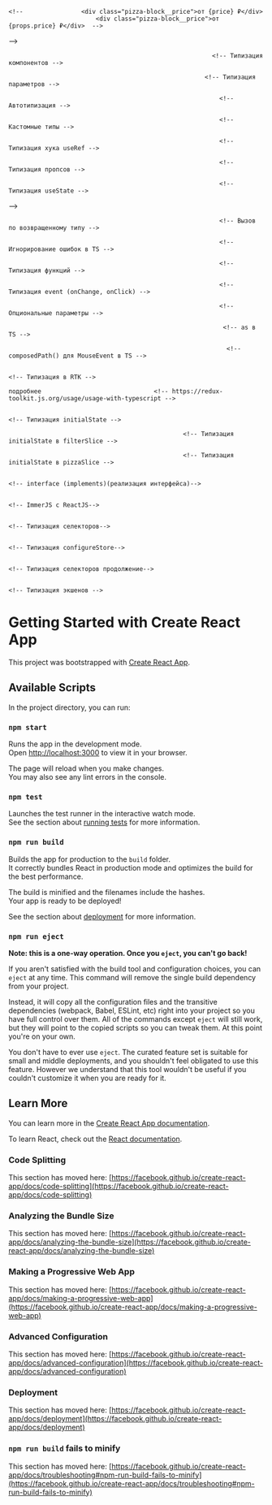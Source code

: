 <!-- Конспект по обучению реакту -->
<!-- npx create-react-app react-app -->
<!-- Ctrl+D -Выделить следующую такую же выделенную конструкцию -->
<!-- Тэги не требующие закрытия в html в jsx нужно зарывать так <tag />. Наример : <input />  -->
<!-- Чтобы передать пропсы не в виде строки, то вместо "" оборачиваем это в {}. Это работает с любыми типами данных -->
<!-- 						<PizzaBlock title="Туапсинская" price="700"/>  число передастся в виде строки-->
<!-- 						<PizzaBlock title="Краснодарская" price={800}/> число передастся в виде числа-->

<!-- Так как props - это объект. Чтобы сократить код, можно не обращаясь к props, доставать из него price, а просто прописать в {} price, но для этого нужно вытащить все элементы из props на этапе объявления функционального компонетна (декструктуризация пропса). Для этого в фигурных скобках, описываем вытаскиваемые элементы -->

    <!-- 				<div class="pizza-block__price">от {price} ₽</div>
    			 			<div class="pizza-block__price">от {props.price} ₽</div>  -->

<!-- function PizzaBlock({ title, price }) {}
	// function PizzaBlock(props) {} -->

<!-- Деструктуризация объекта. Простейший пример -->
<!--
 const obj={a:1,b:2,c:3};
const a = obj.a
const b = obj.b
const c = obj.c
console.log(a,b,c)
 -->
<!--
const {a,b,c}={a:1,b:2,c:3};
console.log(a,b,c)
 -->
 <!-- Эти 2 блока кода выше делают одно и то же -->

<!-- В jsx нужно писать className, вместо class в html -->
<!--  свойства svg картинок, которые обычно пишутся через - , в jsx пишутся через camelCase (stroke-width => strokeWidth) -->

<!-- хуки - это функции внутри react -->
<!-- Чтобы использовать хук в файле, нужно импортировать его из библиотеки react. Вот так: -->
<!-- import React, { useState } from 'react' -->
<!-- Если нам нужно записать данные в переменную, которые мы захотим потом изменить, и при этом эти данные должны отрисовываться на странице - то нужно использовать хук-useState. Если данные не будут меняться - не используем этот хук -->
<!-- Хук заставляет браузер не просто хранить данные в переменной, а заново рендерить данные, в случае их изменений -->

<!-- Вебпак по умолчанию считает что мы находимся в папке public, когда пишем путь к картинкам -->
<!-- Чтобы использовать файлы, находящиеся НЕ ВНУТРИ папки public, нужно их импортировать в тот компонент, где мы хотим их использовать. Например import logo from "../logo.svg". Соответсвтенно путь прописываем относительно компонента -->

<!-- Если мы рендерим список, то каждый элемент массива внутри map должен иметь уникальный (внутри этого массива) ключ (указывается ключ внутри открывающего родительского тэга). Для статичных массивов можно использовать индекс.
Для динамических - id, или что-то кроме индекса. Если не указывать явно key, то по умолчанию будет использован индекс.
 -->

<!-- {types.map((type, index) => {
return (

<li
key = {type}
onClick={() => onClickType(index)}
className={activeType === index ? 'active' : ''} >
{typeNames[type]}
</li>
);
})} -->

<!-- Чтобы не хранить большие объемы данных на фронте, данные для приложения принято запрашивать с сервера. Мы делаем запрос на бэк с определенными параметрами, бэк шарится по своей базе и собирает нам ответы с параметрами, которые мы задали в пакет, потом отправляет нам собранный пакет. -->

<!-- https://mockapi.io/ -->
<!-- Сервис. Предоставляет сервер, для хранения серверных данных, для бэка. Подходит только для пет проектов. -->

<!-- Чтобы воспользоваться скелетоном нужно установить библиотеку react-content-loader -->
<!-- npm i react-content-loader -->

<!-- Ставим реакт роутер -->
<!-- npm install react-router-dom localforage match-sorter sort-by -->
<!-- Чтобы наглядно применить реакт роутер разделим приложение на части и положим эти части в папку pages -->
<!-- Не забываем подправить пути к импортам после разбивки на части -->

<!-- Сейчас принято использовать css модули. Это когда каждый компонент имеет свой собственный файл css. БЭМ при этом не нужен, достигается инкапсуляция стилей, нет конфликтов классов. Перед расширением указываем префикс module.[ext] -->

<!-- Делаем функционал сортировки и фильтрации пицц. При выборе каждой категории должны отображаться только соответсвтующие ей пиццы. При выборе критерия сортироки, результаты выстраиваются по убыванию или возрастанию по выбранному критерию.-->
<!-- Делать мы это будем путем изменения запроса на сервер, чтобы он нам по условию возвращал json с отфильтрованными и отсортированными данными. Смотри документацию mockapi.io -->

<!-- Сортировка -->

<!-- Вот наш обычный запрос массива пицц с бэкенда -->
<!-- https://64845cf9ee799e3216269459.mockapi.io/items -->

<!-- А вот запрос с сортировкой -->
<!-- https://64845cf9ee799e3216269459.mockapi.io/items?sortBy=price&order=asc -->

<!-- Где ? - знак уточнения запроса. Что дальше идут searchParams -->
<!-- sortBy (sortby,orderBy,orderby) - параметры поиска, которые сортируют элементы. Например: sortBy=price - сортировка по полю (свойству) price. -->
<!-- order - параметр , отвечающий за то, сортировать по возрастанию (acs) или убыванию (desc) -->

<!-- Можно через searchParams:
const url = new URL(https://64845cf9ee799e3216269459.mockapi.io/items)
url.searchParams.append('sortBy', 'price');
url.searchParams.append('order', 'asc');
-->

<!-- Фильтрация.Фильтрация реализована с помощью параметров поиска -->
<!-- Запрос с фильтрацией -->
<!-- https://64845cf9ee799e3216269459.mockapi.io/items?filter=Пепперони&order=asc -->
<!-- Где по параметру filter=Пепперони (или search=Пепперони) нам вернутся все элементы, соответствующие строке "Пепперони" в любом из полей -->

<!-- https://64845cf9ee799e3216269459.mockapi.io/items?rating=4 -->
<!-- Если мы хотим Получить все элементы, у которых значение поля (свойства) rating, совпадает с 4-->

<!-- Нам нужно как-то передавать параметры фильтрации и сортировки в  -->
<!-- В jsx родитель элемента не может получить сведения о стейтах (States) дочерних элементов. Но зато можно разместить States, необходимые для дочерних элементов внутри родителя и передавать их внутрь дочерних элементов как параметры -->
<!-- Делаем все в Home.jsx и Categories.jsx -->

<!-- Теперь Sort.jsx -->
<!-- Для начала делаем все то же самое, что и раньше, но теперь нужно прикрутить логику, что если выбираем "популярности"- сортировать по полю rating, "цене" - по полю price, "алфавиту" - title. -->

<!-- В обычном реакте можно передавать пропы только от родителя к дочерним компонентам, причем нужно это делать по цепочке, передавая их с 1 уровня на второй, со второго на третий и т.д. Если таких промежуточных элементов больше одного, то эта ситуация называется props drilling и ее следует избегать с помощью React context-->
<!-- Для того чтобы выполнять какие-либо действия по изменению инпута в реакте существуют контролируемые инпуты (controlled inputs), по событию они возвращают event, но не простой, а обернутый логикой реакта. synteticBaseEvent. И из него можно вытаскивать все те же свойства, что и из обычного инпута-->

<!-- Для начала сделаем фильтрацию пицц при помощи js -->
<!-- Потом сделаем фильтрация при помощи бэкенда через useEffect -->

<!-- Делаем пагинацию -->

<!-- Ставим библиотеку для пагинации -->
<!-- npm install react-paginate --save -->

<!-- ============================================================================================================= -->

<!-- React Context -->

<!-- Кстати ReactRouter и Redux использует React Context -->

<!-- React Context предоставляет возможность обращаться и прокидывать пропсы напрямую от одного компонента к другому. (Помогает избежать Props Drilling ) Покажем как он работает на примере поиска. -->
<!-- Полное описание как использовать context -->
<!-- Создаем объект context в App.jsx. т.к. он является общим родителем для компонента Search.jsx и Home.jsx.  -->
<!-- const SearchContext = React.createContext(); -->
<!-- Объект SearchContext содержит в себе компоненты Consumer и Provider -->
<!-- Подобно тому как мы оборачивали все наше приложение в ReactRouter. Aналогично чтобы подключить логику ReactContext нам нужно обернуть содержимое div className="wrapper" в компонент объекта context - Provider. Т.е. в <SearchContext.Provider>...</SearchContext.Provider> -->
<!-- И присвоим значение для нашего context - передадим туда объект с переменными из useState: {searchValue, setSearchValue} -->
<!-- 			<SearchContext.Provider value={{searchValue, setSearchValue}}> -->
<!--Т.к. мы теперь будем доставать searchValue, setSearchValue из context - больше не нужно из извлекать из пропсов. И не нужно дальше передавать их в Search.jsx и там тоже потом извлекать не нужно-->

<!-- Каждый объект Context используется вместе с Provider компонентом, который позволяет дочерним компонентам, использующим этот контекст, подписаться на его изменения. -->
<!-- Также существует useContext. Он подобен addEventListner - отслеживает изменения контекста и все перерисовывает компоненты, которые хоть как-то используют этот контекст в случае его изменения. -->
<!-- const value = useContext(MyContext);  Принимает объект контекста (значение, возвращённое из React.createContext) и возвращает текущее значение контекста для этого контекста. Текущее значение контекста определяется пропом value ближайшего <MyContext.Provider> над вызывающим компонентом в дереве. -->

<!-- Вытаскиваем то что нам нужно context в том месте где нам нужно получить доступ к содержимому context  -->
<!-- В нашем случае мы вытаскиваем весь объект, поэтому и указываем объект {} (можем вытаскивать и просто переменную, массив) внутри Search.jsx-->
<!-- 	const {}= React.useContext(SearchContext) -->
<!-- Получается, что хук useContext внутри Search.jsx ссылается на переменную SearchContext, которая является объектом контекста и определена в Аpp.jsx. А значению этой переменной с помощью компонента Provider в Аpp.jsx мы присвоили объект value={{searchValue, setSearchValue}} -->
<!-- И теперь мы можем вытащить наши переменные с помощью useContext, просто вписав их внуть только что созданной const в Search.jsx  -->
<!-- 	const {searchValue, setSearchValue}= React.useContext(SearchContext) -->
<!-- Теперь Search.jsx не может найти SearchContext. Нужно его туда экспортировать. Но нельзя писать export default дважды. Чтобы экспортировать отдельные куски кода, достаточно перед ключевым словом объявления сущности (const, let, function) приписать export  -->
<!-- В App.jsx дописываем export -->
<!-- export const SearchContext = React.createContext(); -->
<!-- Теперь в том месте, где нам нужно вытащить (нашем случае это Search.jsx) импортируем context-->
<!-- import { SearchContext } from '../../App'; -->
<!-- Обращаем внимание что мы вытаскиваем через деструктуризацию, иначе нам вернется jsx компонент, который через export default экспортирован (т.е. App.jsx в нашем случае) а не переменная значение SearchContext-->

<!-- Готово! Теперь у нас работает поиск с помощью ReactContext при этом мы избежали Props Drilling -->

<!-- Теперь разбираемся что мы сделали -->
<!-- По смыслу const SearchContext = React.createContext() это создание глобальной переменной -->
<!-- Дальше в этой строчке -->
<!-- 			 <SearchContext.Provider value={{searchValue, setSearchValue}}>...</SearchContext.Provider> -->
<!-- Мы говорим Provider оповести все компоненты, которые ты обернул, что переменной SearchContext мы присвоили значение value={{searchValue, setSearchValue}} -->
<!-- Теперь экспортируем SearchContext из App.jsx и импортируем в Search.jsx -->
<!-- И теперь мы можем извлечь записанные в переменную данные с помощью деструктурицазии и использования хука useContext в любом дочернем компоненте, компонента где мы мы context создавали  -->
<!-- const { searchValue, setSearchValue } = React.useContext(SearchContext); -->
<!-- Т.о useContext(SearchContext) вернет нам то, что хранится в value в SearchContext.Provider, а у нас там value={{searchValue, setSearchValue}}  -->

<!-- Теперь заюзаем context в Home.jsx вместо прокидывания переменных в пропсы -->

<!-- ======================================================================================================================== -->

<!-- Redux Toolkit-->
<!-- На сегодня это самая популярная и актуальная библиотека для создания глобального хранилища -->
<!-- Redux Toolkit можно использовать с любым фреймворком и с clearJS -->

<!-- Сделаем фильтрацию по категориям через Redux -->

<!-- Ставим редакс тулкит и перемычку между реактом и редаксом -->
<!-- npm i @reduxjs/toolkit react-redux-->

<!-- Начало практики Redux 53:10 -->

<!-- Создаем Redux хранилище -->
<!-- Создаем файл store.js и импортируем метод для создания хранилища из библиотеки, создаем хранилище и экспортируем его -->

<!-- configureStore - этот метод просто создает хранилище -->
<!--

import { configureStore } from '@reduxjs/toolkit'

export const store = configureStore({
  reducer: {},
})

 -->
 <!--В объект reducer мы будем записывать подразделения нашего хранилища -->

<!-- Импотрируем наше хранилище в index.js -->
<!-- import {store} from './redux/store'  -->

<!-- Чтобы Redux и наше хранилище store подружить с реактом мы используем библиотеку react-redux -->
<!-- Как и с контестом импортируем Provider из библиотеки react-redux ! Важно ! Не из '@reduxjs/toolkit'. Передаем провайдеру пропс store, который мы создали -> Записываем в атрибут(пропс) store Провайдера наше хранилище (которое существует в виде js объекта) и оборачиваем провайдером наше приложение. Можно с оборачивать вместе с роутером или без роутера. Теперь все наше приложение знает что в нем есть логика redux -->

<!-- Теперь наш root.render в index.js выглядит так

root.render(
	<Provider store={store}>
		<BrowserRouter>
			<React.StrictMode>
			<App />
			</React.StrictMode>
		</BrowserRouter>
	</Provider>,
);

 -->

 <!--На данном этапе: хранилище создано (пока оно пустое). React и Redux знают друг о друге. -->
 <!-- Теперь нужно создать слайс -->
 <!-- Slice - это такой кусочек от общего хранилища, в котором все живет своей жизнью. стор - это все хранилище целиком, состоящее из складов-слайсов. -->
 <!-- Для разных компонентов мы будем создавать свой слайс -->
 <!-- У нас будет 3 слайса:
 - pizzaSlice.js - логика для массива пицц
 - cartSlice.js - логика для корзины
 - filterSlice.js - логика для категорий и сортировки, ну и наверное поиска
  -->

<!-- Для начала, для примера сделаем счетчик -->

<!-- Создаем их в папке slices и копируем туда код из документации -->

<!-- Экспортируем экшены для изменения state, чтобы потом воспользоваться ими в нужном нам файле -->
<!-- export const { increment, decrement, incrementByAmount } = counterSlice.actions -->
<!-- Экспортируем из filterSlice.js в store.js функцию - counterReducer -->
<!-- В filterSlice.js пишем -->
<!-- export default counterSlice.reducer -->
<!-- В store.js пишем -->
<!-- import counterReducer from "./slices/filterSlice" -->
<!-- Теперь у нас есть доступ в store.js к counterReducer -->
<!-- Передаем ее в reducer в store.js -> Меняем значение reducer в store.js с пустого объекта на { counter: counterReducer }. В данном случае мы назвали наше состояние - counter и вся логика, которая будет менять это состояние находится в counterReducer -->

<!-- Slice создан и подключен. -->
<!-- Теперь мы можем использовать хуки React-Redux, чтобы позволить компонентам React взаимодействовать с хранилищем Redux. Мы можем считывать (извлекать/доставать) данные из хранилища с помощью useSelector и совершать действия с помощью useDispatch.  -->

<!-- Идем в файл, где хотим использовать хуки и импортируем их. Мы будем их использовать в Арр.jsx -->
<!-- import { useSelector, useDispatch } from 'react-redux' -->
<!-- В этот же файл импортируем экшены, которыми мы хотим воспользоваться из нашего слайса -->
<!-- import { decrement, increment } from './redux/slices/filterSlice' -->
<!-- Создаем переменные в нашем компоненте для использованию хуков -->
<!--
const count = useSelector((state) => state.counter.count);
const dispatch = useDispatch();
	-->
<!-- Теперь можно вставить кусок разметки ниже в наш компонент (у нас это Арр.jsx) и убедиться в работоспособности кода -->
<!--
 			<button
				aria-label="Increment value"
				onClick={() => dispatch(increment())}
			>
				Increment
			</button>
			<span>{count}</span>
			<button
				aria-label="Decrement value"
				onClick={() => dispatch(decrement())}
			>
				Decrement
			</button>
-->

<!-- Готово! -->

<!-- Теперь разбираемся как мы создали счетчик. 1:18:50 -->
<!-- Наше глобальное хранилище может содержать много разных редюсеров из разных слайсов -->
<!-- Когда мы создавали наш редюсер, то задали ему начальное состояние, (как для хука):

const initialState = {
  count: 0,
  count1: 0,
  count2: 0,
  count3: 0,
  count4: 0,
}

 -->
<!-- Свойств в initialState может быть сколько угодно -->
<!-- Далее мы создаем логику, которая будет обрабатывать наш state -->
<!-- Для этого мы используем метод createSliсe из reduxToolkit -->
<!-- Весь слайс мы записываем в переменную counterSlice и экспортируем ее для получения доступа к ней в других файлах -->
<!-- В сам метод createSliсe мы передаем объект в котором указываем настройки нашего слайса: название, начальное состояние и в свойстве reducers методы, которые будут менять наш State (экшены)-->
<!-- incrementByAmount - позволяет вручную поменять значение счетчика, вписав туда свое значение -->

<!-- Потом мы вытаскиваем из объекта counterSlice.actions все экшены (методы) и экспортируем их -->
<!-- В counterSlice.actions - содержится объект описанный в свойстве reducers настроек нашего слайса -->

<!-- Функция counterSlice.reducer обрабатывает слайс и его методы , которые указаны в настройках слайса в reducers, так, чтобы могли просто воспользоваться слайсом и его  методами в нужных нам файлах, если мы импортировали эти методы в нужные файлы -->

<!-- Т.о мы экспортируем:
1. сам слайс -  counterSlice.- export const counterSlice = createSlice({...})
2. все его методы для изменения state из counterSlice.actions.- export const { increment, decrement, incrementByAmount } = counterSlice.actions
3. и версию слайса, подготовленную для записи в глобальное хранилище store.- export default counterSlice.reducer
 -->

 <!-- Чтобы добавить новый метод, для изменения state, нужно прописать его в свойстве reducers настроек нашего слайса -->

 <!-- Далее мы в хранилище (store.js) импортируем на слайс -->
 <!-- import counterReducer from './slices/filterSlice'; -->
 <!-- И говорим: store, у тебя будет редюсер, который будет называться counter и ему мы присвоим логику из counterReducer, который мы импортировали из  -->
 <!-- './slices/filterSlice'; -->
 <!-- Можно редюсер назвать также как и значение - counterReducer, тогда можно использовать сокращенную запись объета -->

 <!-- Далее мы пошли в Аpp.jsx и импортировали туда хуки - useSelector, useDispatch и наши методы для изменения state - increment, decrement, incrementByAmount -->
 <!-- Теперь вешаем на нужный объект обработчик. Например: -->
 <!-- 				onClick={() => dispatch(increment())} -->
 <!-- Просто прописать onClick={() => increment()}  - нельзя , работать не будет. Потому что increment() - вернет нам объект со свойствами payload и type, который передав в dispatch() выполнит заданное в increment() действие. Функция, записанная в dispatch сама сделает все что нужно.  -->
<!-- ============================================================================================================= -->
<!-- Axios -->
<!-- Подробнее -->
<!-- https://axios-http.com/ -->
<!-- Устанавливаем Axios -->
<!-- npm i axios -->
<!-- импортируем в файл, где хотим воспользоваться, в нашем случае Home.jsx -->
<!-- import axios from 'axios'; -->
<!-- У axios много методов, мы сейчас посылаем запрос для получение данных от сервера, для этого существует метод get -->
<!-- 			// При использовании axios в response будут данные уже в js формате, а не в json, как при fetch, но они будут в виде объекта. Сама же основа будет храниться в свойстве data, обращаясь к нему мы пожемо пользоваться данными -->
<!-- ========================================================================================================================= -->

<!-- хук useRef -->
<!-- Нужен для взаимодействия с дом-элементами -->
<!-- Делаем чтобы при очистке инпута поиска, на нем оставался фокус -->
<!-- 1 Создаем переменную, которая будет хранить ссылку на дом-элемент инпута -->
<!-- const inputRef=React.useRef() -->
<!-- 2 Теперь в нужном элементе в атрибуте ref указываю внутри {} в качестве ссылки нашу переменную -->
<!--
<input
ref={inputRef}
/>
-->
<!-- Ссылка сохранена -->

<!-- 3 Сделаем ф-цию, которая будет одноверменно очищать и оставлять фокус на инпуте
	const clearInput = () => {
		setSearchValue('');
		inputRef.current.focus();
	};
	-->
 <!-- Вешаем ее на нашу иконку  -->
 <!--     <img
					onClick={clearInput}
					className={styles.close}
					src={close}
					alt="closeIcon"
			  	/> -->
<!-- ================================================================================================================ -->
<!-- Debounce -->

<!-- Чтобы запрос на бэк делался не моментально по изменению инпута, а через промежуток небольшой (когда мы все допишем) используем Debounce -->
<!-- Функция debounce Lodash возвращает функцию debounce, которая при вызове будет выполнять функцию через X миллисекунд, прошедших с момента ее последнего выполнения. -->
<!-- Другими словами, когда мы вызываем debounce, это гарантирует, что все остальные вызовы будут игнорироваться в течение ms. -->
<!-- Устанавливаем Debounce -->
<!-- npm i lodash.debounce -->
<!-- lodash - это большая библиотека разных готовых функций для js -->
<!-- Вся она нам не нужна, а только debounce в ней -->
<!-- Синтаксис такой же как у setTimeout, но в первый аргумент можно передавать только функцию, react сам не будет из других форматов функцию делать -->

<!-- 	const testDebounce = debounce(() => {
		console.log('Сделал паузу и написал это');
	},2000);
	 -->
<!-- Если ф-ция debounce (код выше) находится внутри компонента Search, то каждое изменение инпута (=> изменение state) приводит к перерисовке компонента Search => ф-ция debounce будет пересоздаваться и перезапускаться после каждого перерендера через указанное время. Чтобы решить эту проблему и функцию запускалась, только 1 раз, когда мы весь запрос дописали, используется хук useCallback -->
<!-- Синтаксис у useCallback похож на useEffect, отличия в работе: useCallback - создаст,вернет функцию и запишет ее в переменную, useEffect - не вернет ф-цию, но вызовет ее -->
<!-- useCallback возвращает один и тот же экземпляр передаваемой функции (параметр 1) вместо создания нового при каждом повторном рендеринге компонента. Новый экземпляр передаваемой функции (параметр 1) может быть создан только при изменении массива зависимостей (параметр 2). -->
<!-- Оборачиваем хуком нашу функцию. (не забывам у зависимостях узазать пустой массив [](т.к. мы не собираемся ее пересоздавать)) И теперь у нас в testDebounce записана та же функцию, что и раньше, но благодаря хуку useCallback этот конкретный экземпляр не будет пересоздаваться и его теперь можно использовать внутри изменяющегося компонента Search-->

<!--
	const testDebounce = React.useCallback(
		debounce(() => {
			console.log('Сделал паузу и написал это');
		}, 2000),
		[],
	);
-->

<!-- Применим useCallback и debounce к нашей функции, вызываемой при изменении инпута -->
<!--
    const onChangeInput = React.useCallback(
		debounce((event) => {
			setSearchValue(event.target.value);
		}, 2000),
		[],
	);
	 -->

<!-- При попытке писать тепрь не появляется в инпуте ничего -->
<!-- Получилось следующее: у нас принудительно value у инпута задано value={searchValue}, а оно у нас == '' по умолчанию. event-это событие и оно не вызывается сразу, в момент изменения инпута. И у нас висит задержка на event в 2000ms через debounce. Новое значение searchValue должно присвоиться через ms, причем получить его должно из инпута, но т.к. через ms в инпуте по прежнему '', то новое значение searchValue остается ''. Замкнутый круг. -->
<!-- Чтобы это исправить теперь нам нужно создать дополнительно локальный state, чтобы иметь возможность писать в инпут, чтобы потом взять из него данные и на их основе изменить searchValue через время, указанное в debounce-->
<!-- Пишем внутри Search -->
<!-- 	const [value,setValue]=React.useState('') -->

<!-- меняем в инпуте и в иконке крестика searchValue на value -->

<!-- Изменим и переименуем функцию с debounce на updateSearchValue -->
<!-- сделаем, чтобы вызывался updateSearchValue при изменении value -->

<!--
     const updateSearchValue = React.useCallback(
	 	debounce((value) => {
	 		setSearchValue(value);
	 	}, 2000),
	 	[],
	 ); -->

<!-- Функцию onChangeInput меняем -->

<!--
const onChangeInput = (event) => {
		// Вот это действие выполняется сразу: value - присваивается значение event.target.value (т.е. то что мы ввели в инпут)
setValue(event.target.value);
		// А это только через 2000мс. Т.к. в функции updateSearchValue записана функция оберннутая в debounce с таймером 2000мс
updateSearchValue(event.target.value);
	};
	-->
<!-- Теперь можно писать в инпут и setSearchValue будет отрабатывать как положено; -->
<!-- Обновим функцию для очистки поля инпута -->
<!--
	const clearInput = () => {
		setSearchValue('');
		setValue('');
		inputRef.current.focus();
	};
 -->
<!-- Получилось так: мы моментально меняем значение инпута, получаем это значение, а потом мы создали новую ф-цию, которая будет менять searchValue, но с задержкой (updateSearchValue()), ссылку на эту функцию мы сохраняем с помощью useCallback, чтобы она не пересоздавалась и не перезапускалась, а запускалась лишь при первом рендере -->
<!-- !Извлекать searchValue из  React.useContext(SearchContext) нам больше не нужно -->
<!-- Дальше при запуске updateSearchValue() происоходим изменение searchValue, новое значение попадает в context, а оттуда его берет Home.jsx и там уже попадает в useEffect и меняется запрос на сервер-->
<!-- ================================================================================================================ -->
<!-- Делаем пагинацию на Redux -->
<!-- Работаем в filterSlice.jsx -->
<!-- Добавляем в initialState  -->
<!-- currentPage:1 -->
<!-- Добавляем в reducers метод для изменения currentPage -->
<!--
		setCurrentPage(state, action) {
			state.currentPage = action.payload;
		},
 -->

 <!-- И добавляем его в перечень экспортируемых -->
 <!-- export const { setActiveCategory, setActiveSortType, setCurrentPage } = filterSlice.actions; -->

<!-- Импортируем хук из 'react-redux' в Pagination.jsx-->
<!-- import { useSelector } from 'react-redux'; -->
 <!-- Добавляем к импортируемым из filterSlice методам метод setCurrentPage в Home.jsx-->
<!-- import { setActiveCategory, setCurrentPage } from '../redux/slices/filterSlice'; -->

<!-- Старый стейт нам не нужен=> удаляем: -->
<!-- const [currentPage, setCurrentPage] = React.useState(1); -->

<!-- Добавляем currentPage к перечню переменных, доставаемых из слайса через useSelector -->
<!-- 	const { sortType, activeCategory, currentPage } = useSelector((state) => state.filter); -->

<!-- dispatch мы уже достали заранее -->
<!-- 	const dispatch = useDispatch(); -->

<!-- Создаем новую функцию, которая будет менять стейт текущей страницы по событию -->
<!--
	const onChangePage = (value) => {
		dispatch(setCurrentPage(value));
	};
 -->
 <!-- В атрибутах компонента Pagination в Home.jsx прописываем новую функцию на выполнение по событию   -->
 <!-- onChangePage={onChangePage} -->
 <!-- И убирам оттуда и из пропсов в PaginationBlock в Pagination.jsx currentPage-->
 <!-- currentPage={currentPage} -->

<!-- Достаем currentPage из store в Pagination.jsx-->
 <!-- 	const { currentPage } = useSelector((state) => state.filter); -->

 <!-- В принципе нет разницы: передать в проспсы в Home.jsx в компонент Pagination currentPage={currentPage} или достать currentPage из store в Pagination.jsx -->

 <!-- В атрибутах в PaginationBlock в Pagination.jsx уже прописано -->
 <!-- 
page={currentPage}
onChange={handleChange} 
-->
<!-- И handleChange уже написана -->
<!--
	const handleChange = (event, value) => {
		onChangePage(value);
	};
 -->

<!-- Готово! -->
<!-- ========================================================================================================================================== -->

<!-- ========================================================================================================================================== -->
<!-- #16 -->
<!-- Реализуем закрытие попапа по клику на любое место вне его -->
<!-- Получаем ссылку на элемент, за которым хотим следить -->
<!-- Создаем переменную sortRef для записи ссылки на элемент и вешаем на этот элемент атрибут ref с этой переменной в значении ref={sortRef} -->
<!--

	    const sortRef = useRef();

      <div
			className="sort"
			ref={sortRef}
			>
			</div>
 -->
 <!-- Теперь, когда попап активен в нашей ссылке на элемент будет элемент с классом sort, у которого дочерние элементы sort__label и sort__popup -->
 <!-- Теперь внутри компонента Sort делаем обработчик клика на весь body. Пишем его внутри useEffect, иначе ссылка не него будет теряться и мы не сможем удалять именно его впоследствии. -->

 <!-- 	const sortRef = useRef();
	// console.log(sortRef.current);

	const popupCloser = (event) => {
		// JavaScript метод composedPath() объекта Event возвращает путь события, представляющий собой массив объектов, на которых будут вызваны обработчики событий.
		if (!event.composedPath().includes(sortRef.current)) {
			setIsShow(false);

		}
	};
	// Получается так: в sortRef.current хранится наш компонент с классом sort. event.composedPath() - возвращает массив элементов на которых слышно событие. И теперь по клику в любом месте идет проверка - содержит ли массив из event.composedPath() элемент с классом sort. Если не содержит - то ставим флаг isShow=false.

	// Оборачиваем обработчик событий в useEffect без зависимостей, чтобы он навешивался только при первом рендере, и не пересоздавался и не навешивал новые.
	React.useEffect(() => {
		// Мы можем вешать обработчики через addEventListener на "главных родителей", к которым по другому нельзя обратиться из компонента
		window.document.body.addEventListener('click', popupCloser);
	}, []);
	 -->

 <!-- Сейчас, если уйти со страницы, а потом вернуться - навесится новый обработчик на body, но старый сам не удаляется, (потому что технически мы на одной странице находимся) нужно его удалять вручную -->
 <!-- Для этого добавим в useEffect строчки -->
 <!-- 
 		return () => {
			window.document.body.removeEventListener('click', popupCloser);
		};
  -->
<!-- Эта стрелочная функция внутри return будет вызываться перед размонтированием элемента (Согласно документации useEffect). Она и будет удалять наш обработчик при "переходе" на другие страницы -->

<!-- ========================================================================================================================================== -->
<!-- Делаем редакс логику для корзины -->
<!-- По хорошему нужно сделать так: добавлять в массив все пиццы, а потом в Cart.jsx делать группировку по характеристикам (опциям) и по id -->
<!-- Сделаем для начала простой функционал -->
<!-- Сделаем группировку только по id -->
<!-- Создаем новый слайс cartSlice.js -->

<!--
import { createSlice } from '@reduxjs/toolkit';
const initialState = {
	items: [],
	totalPrice: 0,
};
export const cartSlice = createSlice({
	name: 'cart',
	initialState,
	reducers: {
		// Добавление в корзину в главном меню
		addItem(state, action) {
			state.items.push(action.payload);
		},
		// Удаление всех товаров данного типа из корзины(Крестик напротив элемента в корзине)
		removeItem(state, action) {
			state.items = state.items.filter((obj) => obj.id !== action.payload);
		},
		// Полная очистка корзины
		clearItems(state) {
			state.items = [];
		},
		// Общая стоимость товаров в корзине
		setTotalPrice(state, action) {
			state.totalPrice = action.payload;
		},
	},
});

export const { addItem, removeItem, clearItems, setTotalPrice } = cartSlice.actions;

export default cartSlice.reducer;
 -->
 <!-- Добавляем в store новый слайс cartSlice -->

 <!-- 
import cartReducer from './slices/cartSlice';
export const store = configureStore({
 	reducer: {
		filter: filterReducer,
		cart: cartReducer,
	},})
  -->

<!-- Переходим в Header.jsx -->
<!-- Имптортируем хук -->
<!-- import { useSelector} from 'react-redux'; -->
<!-- Вытаскиваем states -->

<!-- 	const { totalPrice, items } = useSelector((state) => state.cart); -->

<!-- Вставляем значения стейтов в поля компонента -->

<!-- Элемент с общей ценой товаров в корзине -->
<!-- <span>{totalPrice} ₽</span> -->

<!-- Элемент с количеством товаров в корзине -->
<!-- <span>{items.length}</span> -->

<!-- Делаем добавление товара в корзину. Переходим в pizzaBlock -->
<!-- Импортируем хуки -->
<!-- import { useDispatch, useSelector } from 'react-redux'; -->
<!-- Создаем функцию onClickAddItem, которая будет срабатывать по нажатию на кнопку "добавить в корзину" -->
<!-- Внутри неё Генерируем объект item, который будем отправлять в корзину -->

<!--
	const onClickAddItem = () => {
		const item = {
			id,
			title,
			price,
			imageUrl,
			size: activeSize,
			type: activeType,
		};
	};
 -->

<!-- Достаем dispatch -->
<!-- 	const dispatch = useDispatch(); -->

<!-- Импортируем метод из reducers из cartSlice -->
<!-- import {addItem} from "../../redux/slices/cartSlice" -->

<!-- Добаляем dispatch к нашей функции -->
<!--
	const onClickAddItem = () => {
		const item = {
			id,
			title,
			price,
			imageUrl,
			size: activeSize,
			type: typeNames[activeType],
		};
		dispatch(addItem(item))
	};
 -->

 <!-- Вешаем функцию onClickAddItem на нужную нам кнопку -->
 <!-- onClick={onClickAddItem} -->

 <!-- Теперь в редакс передаются все нужные нам данные для отображения товаров в корзине и работает счетчик кол-ва товаров в Header.jsx -->

<!-- Вычисляем totalPrice -->
<!-- Идем в cartSlice -->
<!-- Изменяем метод addItem -->
<!--
		addItem(state, action) {
			state.items.push(action.payload);
			// При добавлении товара сразу вычисляем общую стоимость товаров в корзине, используем для этого метод reduce
			state.totalPrice = state.items.reduce((sum, obj) => {
				return obj.price + sum;
			}, 0);
		},
 -->
<!-- +++++++++++++++++++++++++++++++++++++++++++++++++++++++++++++++++++++++++++++++++++++++++++++++++++++++++++++++++++++++++++++++++ -->
<!-- reduce - метод переборки массивов, часто используется для перебора с накоплением суммы -->
<!-- В reduce передаем:
1. коллбэк функцию, которая будет вычислять значение ((prev,item,index)=>{return prev+item;})
2. изначальное состояние вычисляемого значения (по умолчанию - значение элемента с индексом 0), но можно задать принудительно. Причем допустим любой тип данных. у нас так и есть. Оно = (0)

В свою очередь функция, которая будет вычислять значение принимает в себя параметры:
1. Вычисляемое значение (prev)
2. текущий элемент массива (item)
3. индекс текущего элемента массива (index)
 -->

<!-- Не забываем сделать return, все что вернет функция запишется в prev  -->

<!--
let a = [1,2,3,4]
let b = a.reduce((prev,item,index)=>{
	return prev+item;
},0);

console.log(b) //10
 -->
<!-- +++++++++++++++++++++++++++++++++++++++++++++++++++++++++++++++++++++++++++++++++++++++++++++++++++++++++++++++++++++++++++++++++ -->

<!-- find - метод переборки массивов, передаем в него стрелочную функцию, которая принимает (item, index, array), если эта функция вернет true, то будет возвращен текущий элемент, если false- то find вернет undefined-->
<!-- findIndex - все то же самое, только возвращает индекс текущего элемента, только если false- то findIndex вернет -1 -->
<!-- lastIndexOf - метод переборки массивов, возвращает индекс последнего вхождения искомого элемента в строковый объект (строку). Принимает искомую строку. Если ничего не находит возвращает -1 -->
<!--
const d = "hello";
const f = d.lastIndexOf("l") //3
 -->

<!-- +++++++++++++++++++++++++++++++++++++++++++++++++++++++++++++++++++++++++++++++++++++++++++++++++++++++++++++++++++++++++++++++++ -->

<!-- Продолжаем -->
<!-- Сделаем чтобы добавлялся в корзину всегда только один уникальный объект товар (пицца), а дополнительные - увеличивали его количество -->
<!-- Изменяем наш addItem -->
<!--
		addItem(state, action) {
			// Ищем элемент в массиве, и если находим добавляем ему к счетчику +1, иначе добавляем его в корзину и устанавливаем счетчик = 1

			const findItem = state.items.find((obj) => obj.id === action.payload.id);

			if (findItem) {
				findItem.count++;
			} else {
				// Не просто пушим объект из action.payload, а Берем все что нам пришло с компонента и в конец добавляем count:1 и пушим уже дополненный объект
				// ...action.payload - содержит весь объект, который мы добавляем (item) , но в деструктурированном виде, и мы просто дописываем ему еще одну пару ключ:значение - count: 1 и потом пушим это всё.
				state.items.push({...action.payload, count: 1 });
			}
			state.totalPrice = state.items.reduce((sum, obj) => {
				// Не забываем что теперь для подсчета общей суммы, с учетом счетчика нужно перемножать цену на количество
				return sum + obj.price*obj.count;
			}, 0);
		},
 -->

<!-- У нас пока в хедере некорректно количество товара отображается -->

<!-- 38:30 -->

<!-- Делаем отображение счетчика на кнопке добавить -->

<!-- Находим в стейте объект (элемент массива items) которому хотим увеличить счетчик  -->
<!-- 	const cartItem = useSelector((state) => state.cart.items.find((obj) => obj.id === id)); -->
<!-- Делаем проверку, чтобы не крашилось приложение -->
<!-- 	const addedCount = cartItem ? cartItem.count : 0 -->
<!-- Вставляем значение счетчика в разметку и делаем условыный рендер -->
<!--
						<span>Добавить</span>
					  {addedCount > 0 && <i>{addedCount}</i>}
 -->
<!-- 45:20  -->
<!-- Переходим в cart.jsx -->
<!-- Импортируем хуки, достаем dispatch и массив всех пицц, добавленных в корзину  -->
<!--
import { useDispatch, useSelector } from 'react-redux';
	const cartItems = useSelector((state) => state.cart.items);
	const dispatch = useDispatch();
 -->
 <!-- Создаем новый компонент cartItem.jsx  -->
 <!-- Вставляем туда разметку -->

<!-- Преобразуем массив объектов пицц из redux в массив наших новых компонентов, и отрендерим их в Cart.jsx. В качестве ключа зададим id и передадим в пропсы в CartItem каждый объект item. В CartItem.jsx мы из вытащим   -->
 <!-- 
 					{cartItems.map((item) => (
						<CartItem key={item.id} {...item} />
					))}
   -->
<!-- В CartItem.jsx мы вытаскиваем из пропсов все нужные свойства, через деструктуризацию (с использованием {})-->
<!-- const CartItem = ({id, title, price, imageUrl, size, type, count}) => {} -->
<!-- И вписываем значения вытащенных свойств в разметку -->
<!-- 						src={imageUrl} -->
<!-- 					<h3>{title}</h3> -->
<!--
					<p>
						{type}, {size} см.
					</p>
 -->
 <!-- 					<b>{count}</b> -->
 <!-- 					<b>{price * count} ₽</b> -->

 <!-- 49:00 -->

 <!-- Чиним счетчик в Header.jsx -->
 <!-- В const Header добавляем переменную в неё запишем сумму всех счетчиков, добавленных в корзину пицц  -->
 <!-- 
 	const totalCount = items.reduce((sum, item) => {
		return sum + item.count;
  -->
<!-- Заменим переменную в разметке на новую  -->
<!-- <span>{totalCount}</span> -->

<!-- 55:35-59:00 -->

<!-- Делаем добавление/убавление количества товара в коризине по клику на кнопки + и - -->

<!-- Создаем функции, которые будут диспатчить по клику в redux -->

<!--
	const onClickPlus = () => {
		dispatch(addItem({ id }));
	};
	const onClickMinus = () => {
		dispatch(minusItem( id ));
	};
 -->

 <!-- Создаем функцию minusItem в reducers в redux и воспользуемся уже готовой addItem -->
 <!-- 
 		minusItem(state, action) {
			const findItem = state.items.find((obj) => obj.id === action.payload);
			if (findItem) {
				findItem.count--;
			}
		},
  -->

<!-- В action.payload хранится то, что мы передаем в нее, когда диспатчим. Если dispatch(minusItem( id )) , то там будет число (например 8), если dispatch(addItem({ id })), то там будет часть объекта, который мы деструктурировали в пропсах (ключ-значение) ({id:8}), Это нужно учитывать когда мы из action.payload достаем данные в слайсе. -->

<!-- Кнопки работают, но в хедере сумма не уменьшается -->

<!-- 59:00 -->
<!-- Делаем удаление товара из корзины -->
<!-- Делаем функцию по клику на кнопку Х (удаление товара) в CartItem.jsx -->
<!--
	const onClickRemove = () => {
		// Метод window.confirm выводим alarm попап с вопросом, указанном в параметрах, при клике на OK возвращает true
		if (window.confirm('Вы действительно хотите удалить этот товар?')) {
			dispatch(removeItem(id));
		}
	};
 -->

<!-- Добавляем новый метод в reducerc -->

 <!-- 
 		removeItem(state, action) {
			//Метод filter переберет массив, и вернет новый в который войдут элементы, для которых вызов колбэк функции вернул true
			state.items = state.items.filter((obj) => obj.id !== action.payload);
		},
  -->

<!-- И добавляем его к импортируемым методам -->

<!-- export const { addItem, minusItem, removeItem, clearItems } = cartSlice.actions; -->

<!-- import { addItem, minusItem, removeItem } from '../redux/slices/cartSlice'; -->

<!-- Товары удаляются, но хедер по прежнему не реагирует -->

<!-- 1:00:00 -->

<!-- Делаем очистку корзины -->

<!-- Идем в Cart.jsx -->
<!-- Добавляем новую функцию, и вешаем ее на онклик на кнопкн очистить корзину -->

<!--
	const onClickClearItem = () => {
		if (window.confirm('Вы действительно хотите очистить корзину?')) {
			dispatch(clearItems());
		}
	};
 -->

 <!-- В reducers добавляем метод  -->

 <!-- 
		clearItems(state) {
			state.items = [];
			// Не забываем очистить общую сумму при очистке корзины
			state.totalPrice = 0;
		},
  -->

<!-- Не забываем экспортировать и импортировать новый метод -->

<!-- Делаем отображение суммы и кол-ва товаров в Cart.jsx-->

<!-- Достаем state -->
<!-- 	const { totalPrice, items } = useSelector((state) => state.cart); -->

<!-- Копируем код для кол-ва товаров из Header.jsx -->
<!--
	const totalCount = items.reduce((sum, item) => {
		return sum + item.count;
	}, 0);
 -->

 <!-- Вписываем в разметку данные -->
 <!-- 							Сумма заказа: <b>{totalPrice} ₽</b> -->
 <!-- 							Всего пицц: <b>{totalCount} шт.</b> -->

 <!-- Делаем рендер компонента пустой корзины, когда там нет товаров -->

 <!-- Создаем компонент пустой корзины EmptyCart.jsx -->
 <!-- Вставляем разметку -->

 <!-- Корректируем его для jsx формата:
 меняем a href на Link to (из react-router-dom (не забываем Link импортировать)),
 картинку подключаем по новому пути
   -->

<!-- Делаем в Cart.jsx условный рендер пустой корзины, перед основным рендером, при условии что массив пицц пустой, т.е. если мы ничего не добавили или все удалили  -->

 <!-- 
 	if (items.length === 0) {
		return <EmptyCart />;
	}
  -->

<!-- Включаем в Header.jsx слежение за изменением totalPrice, и перерисовку, в случае его изменения -->

<!--
	useEffect(() => {}, [totalPrice]);
 -->

 <!-- Делаем корректное отображение опций пиццы в корзине -->

 <!-- В PizzaBlock в onClickAddItem присваиваем size -->

 <!-- 			size: sizes[activeSize], -->

<!-- В CartItem.jsx -->
<!--
				<p>
					{type}, {size} см.
				</p>
 -->

 <!-- Остались баги: totalPrice не реагирует на уменьшение кол-ва конкретной пиццы (при клике на -) и также кол-во пицц, при клике на - можно загнать меньше 0 -->

<!-- ========================================================================================================================================== -->
<!-- Используем синтаксис async/await, чтобы сократить код в запросе с бэка -->

<!-- 	// Добавляем к стрелочной функции внутри useEffect ключевое слово async, чтобы иметь возможность пользоваться await -->

<!-- Благодаря await запрос через axios или fetch превратиться из асинхронного в синхронный, ответ из промиса автоматически будет извлечен и ответ на этот запрос будет дожидаться весь следующий код. Не используя при этом промисы -->

<!-- Промисы наоборот превращают синхронный код в асинхронный -->

<!--
	const fetchPizzas = async () => {
		setIsLoading(true);
		const res = await axios.get(
			`https://64845cf9ee799e3216269459.mockapi.io/items?${
				activeCategory > 0 ? `category=${activeCategory}` : ''
			}&sortBy=${sortType.sortProperty.replace('-', '')}&order=${
				sortType.sortProperty.includes('-') ? 'asc' : 'desc'
			}&filter=${searchValue ? searchValue : ''}&page=${currentPage}&limit=4`,
		);
		// Больше не надо использовать then. Ответ от сервера уже распакован и мы просто записали его в переменную res
		setItems(res.data);
		setIsLoading(false);
		// Чтобы при рендере автоматически страница вверх прокрутилась
		window.scrollTo(0, 0);
	};
 -->

<!-- Не забываем запустить вынесенную функцию -->
 <!-- 
 		fetchPizzas();
  -->

<!-- Ошибки нужно ловить, чтобы отобразить пользователью удобноваримый контент, а не оставлять один на один с консолью -->

<!-- Чтобы ловить ошибки, используя промисы, применяем метод catch -->

<!-- Чтобы ловить ошибки, используя async/await, применяем синтаксим try/catch. В блоке try пишем, что делать в случае успеха, catch - в случае ошибки. -->
<!-- Еще есть блок finally -->
<!-- Этот блок выполняется при любом исходе работы try/catch -->

<!--
finally{
				setIsLoading(false);
			}
 -->

<!--
try {
				const res = await axios.get(
					`https://64845cf9ee799e3216269459.mockapi.io/items?${
						activeCategory > 0 ? `category=${activeCategory}` : ''
					}&sortBy=${sortType.sortProperty.replace('-', '')}&order=${
						sortType.sortProperty.includes('-') ? 'asc' : 'desc'
					}&filter=${searchValue ? searchValue : ''}&page=${currentPage}&limit=4`,
				);
				setItems(res.data);

				window.scrollTo(0, 0);
			} catch (error) {

				console.log('ERROR:', error);
			}finally{
				setIsLoading(false);
			}
 -->

<!-- ========================================================================================================================================== -->
<!-- Выносим бизнес логику -->
<!-- Бизнес логика - абстактное понятие, включающее в себя запросы на бэк, их сохранение, обработку и использование -->
<!-- Чтобы бизнес логику вынести в redux создают и используют асинхронные экшены (createAsyncThunk)-->

<!-- Создаем новый слайс pizzasSlice -->

<!--
import { createSlice } from '@reduxjs/toolkit';
const initialState = {
	items: [],
};
export const pizzasSlice = createSlice({
	name: 'pizzas',
	initialState,
	reducers: {
		// Добавление в корзину в главном меню
		setItems(state, action) {
			state.items = action.payload.items;
		},
	},
});

export const { setItems } = pizzasSlice.actions;

export default pizzasSlice.reducer;
 -->

<!-- Добавляем его в store -->

<!-- Переделываем логику с запросом пицц -->
<!-- Идем в Home.jsx и достаем пиццы state из pizzasSlice. Старый локальный useState при этом убираем (	// const [items, setItems] = React.useState([]);) -->

<!--
	const { items } = useSelector((state) => {
		state.pizzas.items;
	});
 -->

<!-- ========================================================================================================================================== -->
<!-- Переделываем запрос и сохранение пицц с созданием и использованием функционала асинхронного экшена -->
<!-- У нас будет теперь одна функция, которая будет отвечать одновременно за: загрузку данных, показ статуса загрузки, сохранение данных -->

<!-- Создаем асинхронный экшн -->
<!-- метод createAsyncThunk создаент асинхронный экшн, принимает 3 параметра:
1-тип экшена в виде строки (у нас это pizzas/fetchPizzasFromReduxStatus) (Тут можно писать, что угодно, но для удобства и читабельности принято так: сначала указываем name нашего слайса/потом название функции, которая вызывает асинхронный экшн)

Строка, которая будет использоваться для создания дополнительных констант типа действия Redux, представляющих жизненный цикл асинхронного запроса:

Например, type аргумент 'users/requestStatus'будет генерировать следующие типы действий:

pending:'users/requestStatus/pending'
fulfilled:'users/requestStatus/fulfilled'
rejected:'users/requestStatus/rejected'

 (это нужно только для правильной идентификации экшена внутри редакса ),
 2 - функция, выполняющая экнш,
 3 - опции , -->
<!--
export const fetchPizzasFromRedux = createAsyncThunk(
	'pizzas/fetchPizzasFromReduxStatus',
	async (params) => {
		const { category, sort, order, filter, currentPage } = params;
		const { data } = await axios.get(
			`https://64845cf9ee799e3216269459.mockapi.io/items?${category}&sortBy=${sort}&order=${order}&filter=${filter}&page=${currentPage}&limit=4`,
		);
		return data;
	},
);
 -->

 <!-- Теперь список импортов слайса выглядит так -->
 <!-- 
 import { createSlice, createAsyncThunk } from '@reduxjs/toolkit';
 import axios from 'axios';
  -->

<!-- В Home.jsx импортируем наш асинхронный экшн, причем setItems больше не нужен в Home.jsx -->
<!-- import { fetchPizzasFromRedux } from '../redux/slices/pizzasSlice'; -->

<!-- В Home.jsx в fetchPizzas в блоке try диспатчим теперь так: -->
<!--
			dispatch(
				fetchPizzasFromRedux({
					category,
					sort,
					order,
					filter,
					currentPage,
				}),
			);
 -->

 <!-- В реакте принято, что если функция имеет приставку fetch - то она получает и сохраняет данные -->

<!-- в initialState добавим новое свойство status: '' -->

 <!-- Далее нужно в createSlice добавить extraReducers, и согласно синтаксису из документации задать действия для каждого из событий pending, fulfilled, rejected. Для этого обращаемся к builder и вызываем у него метод addCase и в его параметры передаем ((название функции, вызывающей асинхронный экшн).(одно из событий(pending, fulfilled, rejected)), функцию, которая будет отрабатывать на это событие)-->

<!-- createAsyncThunk вернет 3 статуса #.pending, #.fulfilled, #.rejected -->
<!-- Будем очищать массив пицц перед загрузкой и в случае ошибки -->
 <!-- 
 	extraReducers: (builder) => {
		builder
			.addCase(fetchPizzasFromRedux.pending, (state) => {
				state.status = 'Загружаю эту хуйню';
				state.items = [];
			})
			.addCase(fetchPizzasFromRedux.fulfilled, (state, action) => {
				state.items = action.payload;
				state.status = 'Наконец-то эта хуйня заработала';
			})
			.addCase(fetchPizzasFromRedux.rejected, (state) => {
				state.status = 'Хуйня не пашет';
				state.items = [];
			});
	},
  -->

<!-- Полная логика такая: -->
<!-- Создали функцию fetchPizzasFromRedux, ей говорим создай асинхроный экшн, выполни его и верни результат запроса. Потом в extraReducers мы эту функцию берем и проверяем статус выполнения и в соответствии с этим статусом говорим выполнить то или иное действие -->
<!-- В случае успешного получение ответа на запрос - мы результат записываем в state.items (state.items = action.payload), пока загрузка и если ошибка - очищаем массив пицц (state.items = []) -->

<!-- Мы теперь можем использовать функцию fetchPizzasFromRedux для разных слайсов, разных файлов и т.д. мы вынесли получение и сохранение пицц отдельным "модулем" -->

<!-- // Удаляем state isLoading из Home.jsx -->
<!-- Меняем все что в try/catch на   -->
<!--
		dispatch(
			fetchPizzasFromRedux({
				category,
				sort,
				order,
				filter,
				currentPage,
			}),
 -->
 <!-- try/catch нам больше не нужен, т.к. мы теперь отлов проводим в extraReducers -->

 <!-- Вытаскиваем через useSelector теперь еще и status -->

 <!-- 	const { items, status } = useSelector((state) => state.pizzas); -->
 <!-- И в разметке меняем условие отображения пустой корзины (условно ошибка получения пицц), скелетона или пицц в зависимости от полученного статуса -->

<!-- 				{status === 'error' ? (
					<EmptyCart />
				) : (
					<>
						<h2 className="content__title">Все пиццы</h2>
						<Pagination onChangePage={onChangePage} />
						<div className="content__items">{status === 'success' ? pizzas : skeleton}</div>
					</>
				)}
				 -->
<!-- Если мы хотим сделать запрос на бэк и сохранить результат в редаксе и что-то в редаксе поменять то это принято делать с помощью createAsyncThunk -->

<!-- ========================================================================================================================================== -->
<!-- ThunkAPI -->
<!-- ThunkAPI это второй аргумент, который принимает колбэк функция payloadCreator -->
<!--
thunkAPI: объект, содержащий все параметры, которые обычно передаются функции преобразователя Redux, а также дополнительные параметры:

  -->
<!-- Для нашего примера это будет выглядеть так -->
<!--
export const fetchPizzasFromRedux = createAsyncThunk(
	'pizzas/fetchPizzasFromReduxStatus',
	async (params, thunkAPI) => {
		const { category, sort, order, filter, currentPage } = params;
		const { data } = await axios.get(
			`https://64845cf9ee799e3216269459.mockapi.io/items?${category}&sortBy=${sort}&order=${order}&filter=${filter}&page=${currentPage}&limit=4`,
		);
		thunkAPI.rejectedWithValue()
		console.log(thunkAPI);
		console.log(thunkAPI.requestId)
		console.log(thunkAPI.getState().filter.currentPage);
		return data;
	},
);
 -->

<!--
Благодаря thunkAPI мы можем использовать все его нужные иногда методы, например:
диспатчить так же и в внутри createAsyncThunk, (dispatch),
вытащить state перед внесением в него изменений (getState),
с помощью signal (используя функционал AbortController.signal) можем прерывать наш запрос (если она например слишком долго отправляется) для этого его используют в связке с requestId (генерирует уникальный ключ для экнена),
fulfillWithValue
rejectWithValue - если мы хотим чтобы в результате какого-то определенного ответа от сервера в extraReducers выполнилось действие назнаеченное на fetchPizzasFromRedux.rejected , то надо использовать метод rejectWithValue и передать (что нибудь) в него например текст ошибки(которая пойдет в action.payload), полезно когда много функций с await и удобней дебажить
 -->
<!--
		if (data.length === 0) {
			return thunkAPI.rejectWithValue('Питсы пустые');
		}
		return thunkAPI.fulfillWithValue(data);
		 -->

<!-- ========================================================================================================================================== -->
<!-- Создание селекторов -->
<!-- 17:26 -->
<!-- Это запись и сохранение в переменную (селектор) функуции(изначально мы пишем там анонимную стрелочную ф-цию), которую мы передаем в useSelector -->
<!-- Создаются они в слайсе и потом экспортируются оттуда -->
<!-- Именуя такую функцию принято приписывать selector или select -->

<!-- Прописываем внизу в слайсе -->
<!-- export const selectorCart = (state) => state.cart; -->

<!-- В нужных нам jsx файлах используем новую переменную-->
<!-- 	const { totalPrice, items } = useSelector(selectorCart); -->

<!-- Автоматически должен поддтянуться импорт -->
<!-- import { selectorCart } from '../redux/slices/cartSlice'; -->

<!-- Более сложный вариант -->

<!-- В слайсе мы функцию (state) => state.cart.items.find((obj) => obj.id === id) дополнительно оборачиваем в стрелочную, чтобы иметь возможность передать в нее id в виде параметра из PizzaBlock-->
<!-- export const selectorCartItemById = (id) => (state) => state.cart.items.find((obj) => obj.id === id); -->
<!-- В PizzaBlock у нас:-->
<!--
	const cartItem = useSelector(selectorCartItemById(id));
 -->
 <!-- Автоматически должен поддтянуться импорт -->
 <!-- import { addItem, selectorCartItemById } from '../../redux/slices/cartSlice'; -->

 <!-- Другой вариант -->

<!--  // export const selectorCartItemById =  ( id, state) => state.cart.items.find((obj) => obj.id === id); -->
<!-- 	// const cartItem = useSelector(state =>  selectorCartItemById(id, state)); -->

<!-- ========================================================================================================================================== -->

<!-- Переделываем поиск с контекста на редакс -->
<!-- 34:30 -->
<!-- ========================================================================================================================================== -->
<!-- useLocation  - это хуки из ReactRouter (Там есть еще), для того, чтобы компонент, следящий за window.location и params делал перерисовку при их изменениях -->
<!-- window.location.href - содержит полный текущий адрес и адресной строки абсолютный путь (с http://) -->
<!-- window.location.pathname - содержит адрес внутри сайта (относительный путь, относительно корня) -->
<!-- Проверка соответсвия искомого адреса в адресной строке (window.location.pathname==="/cart") -->
<!-- В реакте компоненты не будут перередериваться по такой проверке, нужно использовать хук useLocation -->

<!-- Добавим скрытие кнопки корзины, когда мы в ней находимся -->
<!-- Создаем переменную location и используем на ней хук, так в ней будет храниться наши данные о локации -->
<!-- 	const location = useLocation(); -->
<!-- импорт хука должен сам подтянуться из react-router-dom -->
<!-- И делаем условный рендер всего что нам нужно показывать/непоказывать {location.pathname !== '/cart' && (<div>Контент</div>)} -->
<!-- 	console.log(location, window.location); location из хука менее объемный, чем через window -->

<!-- Итог: если мы хотим по условному рендеру отображать разный контент, в зависимости от написанного в адресной строке - мы используем useLocation -->
<!-- ========================================================================================================================================== -->

<!-- хук useParams -->

<!-- Создали новый компонент FullPizza в новом файле, это будет отдельная страница для конкретного товара, в нем будет подробное описание товара -->
<!-- Импортируем FullPizza.jsx в Арр.jsx -->
<!-- import FullPizza from './components/FullPizza'; -->
<!-- Добавляем новый роут в App.jsx -->
<!--
					<Route
						path="/pizza/:id"
						element={<FullPizza />}
					/>
 -->
<!-- В строке path чтобы указать какой-либо параметр, нужно поставить не просто "/", а "/:" и дальше придумать и прописать название этого параметра (который будет динамическим) (потом по этому названию мы будем к нему обращаться) (в нашем случае это id)-->
<!-- ":" в path говорит, что дальше идет динамический компонент -->
<!-- Теперь нам нужно вытаскивать это id из массива наших пицц и получить по нему все данные, чтобы выводить их на странице подробного описания -->
<!-- Используем хук в FullPizza 	 -->
<!-- const params = useParams(); -->
<!-- 	console.log(params); -->
<!-- хук useParams возвращает нам объект, содержащий название параметра (которое мы указали в роуте в path):текущее значение параметра -->
<!-- Чтобы добавить еще один динамический параметр, просто пишем его следом снова через "/:" -->
<!-- path="/pizza/:id/:name" -->
<!-- Ну чтобы 404 не вылезла, нужно в строке написать еще этот новый параметр -->
<!-- console.log(params); //{id: '1', name: '2'}//(написали в адресной строке: http://localhost:3000/pizza/1/2) -->
<!-- Нам из всего объета, который возвращает хук нужен только id, мы его и вытащим -->
<!-- 	const { id } = useParams(); -->
<!-- Этот id можем теперь использовать в любом месте нашего приложения -->
<!-- Например вставить в разметку -->
<!-- <h2>{id}</h2> -->
<!-- useParams, как и useLocation делают перерисовку, при изменениях в адресной строке -->

<!-- Теперь сделаем рендер пицц -->
<!-- Заходим на файл, в котором на бэке хранятся данные о нашей пицце -->
<!-- https://64845cf9ee799e3216269459.mockapi.io/items -->
<!-- Обычно бэк предоставляет ссылку для получения одного конкретного товара, нам обычно не нужно запрашивать их все и потом фильтровать -->
<!-- Обычно один роут для всех продуктов и далее передается уточняющий параметр (в нашем случае это id)-->
<!-- В мокапи по кнопке Edit можно увидеть что уже прописано, что по /items/:id выдавать данные -->
<!-- id в json файле должен быть в виде строке (мокапи делает строгую проверку) -->
<!-- По адресу ниже мы получим с бэка данные пиццы с id = 5 -->
<!-- https://64845cf9ee799e3216269459.mockapi.io/items/5 -->

<!-- Теперь сделаем отображение на странице полученных таким образом данных -->
<!-- Создаем стейт, в котором будет хранится текущая пицца -->
<!-- 	const [pizza, setPizza] = React.useState(); -->

<!-- Пишем запрос -->
<!-- 	React.useEffect(() => {
		axios.get('https://64845cf9ee799e3216269459.mockapi.io/items/' + id);
	}, []); -->
<!-- Вытаскивать будем через try catch -->

<!-- Функцию, которую мы передаем первым аргументом в useEffect нельзя делать async, но можно создать async функцию внутри нее и уже в новой внутренней функции использовать await  -->

<!--
	React.useEffect(() => {
		async function fetchPizza() {
			try {
				const { data } = await axios.get('https://64845cf9ee799e3216269459.mockapi.io/items/' + id);
				setPizza(data);
			} catch (error) {
				alert('Не удалось получить подробное описание');
			}
		}
		fetchPizza();
	}, [id]);
 -->

<!-- У нас возникнет ошибка, что pizza = undefined, потому что запрос еще не получил ответ, а мы уже пытаемся отрендерить данные из ответа, поэтому - ошибка, код останавливается и запрос вообще не выполняется, сделаем условный рендер, если данные еще не получены - ничего не рендерить -->

<!--
	if (pizza) {
		return (
			<div className="container">
				<img
					src={pizza.imageUrl}
					alt=""
				/>
				<h2>{pizza.title}</h2>
				<p>
					Lorem, ipsum dolor sit amet consectetur adipisicing elit. Nobis, error deserunt veritatis quam
					aspernatur non necessitatibus reiciendis impedit? Enim, quisquam ducimus. Obcaecati quia, fugit
					facere cupiditate placeat magnam tenetur blanditiis.
				</p>
				<h4> {pizza.price} </h4>
			</div>
		);
	} else {
		return 'Загрузка';
	}
 -->

<!-- Делаем отображение нужной пиццы в отдельном окне по клику -->
<!-- В Home.jsx находим переменную, которая содержит массив объектов-карточек пицц, и вешаем Link (не забываем его импортировать из реакт-роутер-дом) на каждую карточку, чтобы по клику на нее переходить к подробному описанию, key при этом нужно перенести в Link, т.к. он теперь родитель для списка -->

<!--
	const pizzas = items.map((obj) => (
		<Link
			key={obj.id}
			to={`/pizza/${obj.id}`}
		>
			<PizzaBlock {...obj} />
		</Link>
	));
 -->

<!-- Но -->

<!-- У меня мозгов хватило обернуть только картинку пиццы в Link, в PizzaBlock, тогда при клике на другие области карточки, мы не переходим на страницу с подробностями -->

<!--
				<Link to={`/pizza/${id}`}>
					<img
						className="pizza-block__image"
						src={imageUrl}
						alt="Pizza"
					/>
				</Link>
 -->
 <!-- Теперь мы запрашиваем с бэка и получаем конкретную пиццу -->
 <!-- useParams мы используем чтобы компонент перерисовался и передал нам динамические параметры (вытащенные из адресной строки)-->

<!-- Опишем всю логическую цепочку:  -->
<!-- В App.jsx мы указали роут , если у тебя будет путь типа: path="/pizza/:id",где id - некий динамический параметр, то рендери FullPizza -->
<!-- Когда теперь мы нажимаем на картинку пиццы, то в PizzaBlock.jsx срабатывает переход <Link to={`/pizza/${id}`}> , сдесь id уже берется из пропсов PizzaBlock конкретной пиццы, (в PizzaBlock же они попали из Home.jsx, когда мы массив пицц с бэка обходили с помощью map. И у нас адресная строчка заполняется теперь : /pizza/"айди питсы"-->
<!-- Дальше в FullPizza с помощью хука useParams мы этот id достаем из адресной строки и записываем в одноименную переменную. И потом используем ее с помощью конкатенаци, чтобы сделать запрос на бэк, который готов по таким запросам предоставлять данные об одном конкретном товаре-->
<!-- Потом мы эти данные извлекаем, записываем в переменную и эту переменню присваиваем стейту pizza. Ну а дальше в разметке мы из этого стейта достаем все что нужно {pizza.title}, {pizza.imageUrl} и т.д-->

<!-- Чтобы вытасткивать обычные (те которые после ? идут) а не динамические параметры нужно использовать useSearchParams или в window.location.search или с помощью свойства search, которое хранится в location, когда мы используем useLocation, в котором и будут содержаться все параметры -->
<!-- ========================================================================================================================================== -->
<!-- 39:50  Аутлет <Outlet />-->

<!-- Аутлет нужен, чтобы отображать в нем как в контейнере динамически изменяющийся контент в зависимости от пути в адресной строке, при том что часть контента  на странице будет статичной (шаблон) независимо от пути в адресной строке (т.е. присутствовать на всех роутах) (это может быть хедер или меню) -->
<!-- Для этого создаем сам jsx шаблон (у нас это MainLayout) внутри него в нужном месте вставляем компонент <Outlet />.
Не забываем импортировать компонент Outlet туда, где мы его используем.
import { Outlet } from 'react-router-dom';
 Далее в App.jsx создаем родительский роут с элементом-шаблоном и далее пишем дочерние роуты (одновременно будет отображаться только один из них), все их содержимое таким образом будет подставляться вместо компонента <Outlet /> и отображаться внутри шаблона. А уж что именно будет зависеть от пути в адресной строке  -->
<!--
			<Route
				path="/"
				element={<MainLayout />}
			>
 -->
<!-- App.jsx теперь будет выглядеть так -->
<!--
function App() {
	return (
		<Routes>
			<Route path="/" element={<MainLayout />}>
				<Route path="" element={<Home />} />
				<Route path="/123" element={<h1>123</h1>} />
				<Route path="/cart" element={<Cart />} />
				<Route path="/pizza/:id" element={<FullPizza />} />
				<Route path="*" element={<NotFound />} />
			</Route>
		</Routes>
	);
}
 -->

 <!-- Такой способ нужен чтобы реакт-роутер-дом корректно все рендерил, считывал параметры и применял хуки. Особенно это становится важно когда роутов много и они имеют глубокую вложенность -->

 <!-- useNavigate - хук из 'react-router-dom' , который возвращает функцию в параметрах который нужно указать относительный адрес и он как бы сделает диспатч в адресную строку и перенесет пользователя в указанное место на сайте-->

 <!-- Вытаскиваем хук -->
<!-- import { useNavigate } from 'react-router-dom'; -->
<!-- Создаем на его основе функцию  -->
<!-- 	const navigate = useNavigate(); -->
<!-- Используем, чтобы перенести пользователя на главную, случае ошибки, полученной с бэка : 				navigate('/'); -->
<!--
	React.useEffect(() => {
		async function fetchPizza() {
			try {
				const { data } = await axios.get('https://64845cf9ee799e3216269459.mockapi.io/items/' + id);
				setPizza(data);
			} catch (error) {
				alert('Не удалось получить подробное описание');
				navigate('/');
			}
		}
		fetchPizza();
	}, [id]);
 -->

<!-- ========================================================================================================================================== -->
<!-- #15: 🍕 React Pizza v2 — Сохраняем параметры фильтрации в URL -->
<!-- При изменении параметров фильтрации и сортировки будем менять url -->

<!-- Ставим библиотеку QS (querystring)-->
<!-- npm i qs -->
<!-- Позволяет спарсить или сгенерировать параметры запроса -->
<!-- Парсер/генератор строки запроса, поддерживающий вложенность и массивы, с ограничением глубины.. -->
<!-- Импортируем qs в Home.jsx -->
<!-- import qs from 'qs'; -->
<!-- Создаем отдельный useEffect,который будет отвечать за парсинг запросов и вшивание их в адресную строку -->

<!--
React.useEffect(()=>{

},[activeCategory, sortType, searchValue, currentPage])
 -->

<!-- Пишем логику: если к нам пришли какие-то параметры - то мы должный превратить их в одну целую строчку -->
<!-- Воспользуемся методом библиотеки qs qs.stringify - он преобразовывает переданный объект в строку-->

<!--
React.useEffect(()=>{
const queryString = qs.stringify({

})
},[activeCategory, sortType, searchValue, currentPage])
 -->

 <!-- Составляем этот объект из наших данных из store -->

 <!-- 
 	React.useEffect 
		(() => {
			const queryString = qs.stringify({
				sortProperty: sortType.sortProperty,
				activeCategory: activeCategory,
				currentPage: currentPage,
			});
			console.log(queryString)
		},
		[activeCategory, sortType, searchValue, currentPage]);
  -->
<!-- Сморим что вернет нам 		console.log(queryString) -->
<!-- //sortProperty=rating&activeCategory=0&currentPage=1 -->
<!-- Т.о. образом мы генерируем строку из наших параметров, такую же как отправляем в виде запроса на бэк -->
<!-- Передаем объект-получаем строку -Круто! -->
<!-- При смете параметров соответсвенно будет меняться сгенерированная строка -->
<!-- Теперь эту строку нам нужно вшивать в адресную строку -->
<!-- Для этого используем хук useNavegate из реакт-роутер-дом -->
<!-- Вытаскиваем хук в функцию -->
<!-- 	const navigate = useNavigate(); -->
<!-- Импорт должен сам подтянуться -->
<!-- import { useNavigate } from 'react-router-dom'; -->
<!-- Вызываем функцию внутри useEffect из хука, не забывая добавить "?" перед основной строкой с параметрами, т.к. в адресной строке он нужен, а queryString его не содержит -->
<!--navigate(`?${queryString}`);  -->
<!--
	React.useEffect(() => {
		const queryString = qs.stringify({
			sortProperty: sortType.sortProperty,
			activeCategory: activeCategory,
			currentPage: currentPage,
		});
		navigate(`?${queryString}`);
	}, [activeCategory, sortType, searchValue, currentPage]);
 -->

<!-- Теперь сделаем обратную операцию: будем парсить параметры из адресной строки и составлять из них объект -->

<!-- Для этого можно использовать хук useSearchParams из реакт-роутер-дом или window.location.search -->
<!-- Этот useEffect располагаем перед всеми другими и перед всеми переменными, полученными из редакса -->
<!-- Парсим адресную строку при первом рендере, используя библиотеку qs и ее метод parse. Чтобы "?" убрать из начала используем substring(1) -->
<!--
	React.useEffect(()=>{
	const params =qs.parse(window.location.search.substring(1))
	console.log(params)
	},[])
 -->
 <!-- Теперь у нас в params параметры, которые мы спарсили из адресной строки в виде объекта -->
 <!-- 
 //{sortProperty: 'rating', activeCategory: '0', currentPage: '1'}
  -->
<!-- Теперь эти параметры нужно передавать в редакс, чтобы он в соответсвии с ними диспатчил и перерисовывал страницу -->

<!-- Для этого делаем новый метод setFilters в filterSlice -->
<!--
		setFilters(state, action) {
			//Измени стейт и Запиши в currentPage то что будет в переданном объекте в свойстве currentPage, предварительно преобразовав это в число
			state.currentPage = Number(action.payload.currentPage) ;
			state.activeCategory = Number(action.payload.activeCategory) ;
			state.sortType= action.payload.sortType;
		},
 -->
 <!-- не забываем его экспортировать -->
 <!-- 
 export const { setActiveCategory, setActiveSortType, setCurrentPage, setSearchValue, setFilters } = filterSlice.actions;
  -->
<!-- Вытаскиваем новый метод из слайса -->
<!-- import { setActiveCategory, setCurrentPage, setFilters } from '../redux/slices/filterSlice'; -->
<!-- И в том же месте, где мы парсим - мы диспатчим в стейт параметры сразу в деструктурированном виде ( в виде объекта, а не переменной )({...params} написали вместо{currentPage,activeCategory,sortProperty }), которые спарсили из адресной строки -->
<!--
	React.useEffect(()=>{
	const params =qs.parse(window.location.search.substring(1))
	dispatch(setFilters({...params}))
	},[])
 -->
<!-- Но у нас в params содержится sortProperty в виде строки, а в слайсе у нас объект : -->
<!-- sortType: { name: 'популярности (сначала популярные)', sortProperty: 'rating' } -->
<!-- Поэтому чтобы задиспатчить нам нужно сгенерировать объект для слайса на основе данных, полученных из params -->
<!-- Для этого мы экспортируем переменную с массивом объектов list из Sort.jsx -->
<!--
export const list = [
	{ name: 'популярности (сначала популярные)', sortProperty: 'rating' },
	{ name: 'популярности (сначала непопулярные)', sortProperty: '-rating' },
	{ name: 'цене (сначала дороже)', sortProperty: 'price' },
	{ name: 'цене (сначала дешевле)', sortProperty: '-price' },
	{ name: 'алфавиту (А-Я)', sortProperty: '-title' },
	{ name: 'алфавиту (Я-А)', sortProperty: 'title' },
];
 -->
 <!-- В Home.jsx мы его импортируем  -->
<!-- import { list } from '../components/Sort'; -->
<!-- Далее непосредственно перед диспатчем мы будем по этому массиву пробегаться и находить в нем объект в котом свойство sortProperty совпадает с тем что у нас в адресной строке в sortProperty. Найденный объект записываем в переменную sortType (как и свойство из которого мы хотим доставать этот объект внутри setFilters в слайсе) и передаем в слайс в редакс вместе с params -->
<!-- 		const sortType = list.find((obj) => obj.sortProperty === params.sortProperty); -->
<!-- Получится в итоге так -->
<!--
	React.useEffect(() => {
		const params = qs.parse(window.location.search.substring(1));
		const sortType = list.find((obj) => obj.sortProperty === params.sortProperty);
		//console.log(params, sortType);
		dispatch(setFilters({ ...params, sortType }));
	}, []);
 -->

<!-- Все работает, но у нас происходит 2 отрисовки: первоначальная и потом уже по заполненным параметрам. (А у меня без параметров только фон видно, обновление страницы помогает и тогда 2 запроса отправляются) Исправляем, чтобы у нас был один запрос и соответсвенно отрисовка независимо от того есть у нас параметры или нет. -->

<!-- Этот юзЭффект делает 1 запрос -->
<!--
	React.useEffect(() => {
		fetchPizzas();
		// eslint-disable-next-line react-hooks/exhaustive-deps
	}, [activeCategory, sortType, searchValue, currentPage]);
 -->

<!-- И загрузит приложение с первоначальными параметрами -->

<!--
const initialState = {
	sortType: { name: 'популярности (сначала популярные)', sortProperty: 'rating' },
	activeCategory: 0,
	currentPage: 1,
	searchValue: '',
};
 -->

 <!-- После первой отрисовки он смотрит в адресную строку, видит там параметры и делает новый запрос уже по параметрам из адресной строки, которые заменили предыдущие в редаксе -->

 <!-- Сделаем чтобы даже если нет параметров был только один запрос -->

<!-- Сделаем так, чтобы запрос на бэк не отправлялся до тех пор пока параметры из url не задиспатчатся в редакс -->
<!-- т.е. при первом рендере нужно сделать проверку на необходимость отправки запроса. Если пришли параметры => не отправляй запрос до диспатча. Если параметров нет => диспатч не отравится => отправляй запрос  -->

<!-- Делаем флаг. Он будет сигнализировать о том есть ли в адресной строке параметры, которые мы в редакс записали.(по умолчанию - нет) Благодаря хуку useRef в isSearch.current всегда будет храниться актуальное состояние переменной.(независимо от перерисовок) По умолчанию будет false -->
<!-- const isSearch = React.useRef(false); -->

<!-- Пишем условие на запуск useEffect - наличие параметров в строке поиска -->
<!--  <!-- window.location.search - вернет нам все параметры что написаны в адресной строке после первого / включая "?" вначале --> -->
<!-- Ставим это флаг в true, в момент сразу после диспатча параметров в редакс -->
<!--
	React.useEffect(() => {
		if (window.location.search) {
			const params = qs.parse(window.location.search.substring(1));
			const sortType = list.find((obj) => obj.sortProperty === params.sortProperty);
			// console.log(params, sortType);
			dispatch(setFilters({ ...params, sortType }));
			isSearch.current = true;
		}
		// eslint-disable-next-line
	}, []);
 -->
 <!-- Этот useEffect должен идти самым первым, и если адрсная строка пуста-то диспатч не отработает и isSearch.current останется false. т.к по умолчанию -->
 <!-- const isSearch = React.useRef(false); -->
 <!-- И тогда следующий useEffect по состоянию флага поймет отправлять запрос или нет. Если isSearch.current = false, значит - параметров в url нет => отправляем запрос . А если isSearch.current = true, запрос не отработает и переключаем флаг isSearch.current = false (как по умолчанию) чтобы при перерендере (когда мы будем параметры менять) запрос отправлялся -->
<!--
	React.useEffect(() => {
		window.scrollTo(0, 0);
		if (!isSearch.current) {
			fetchPizzas();
		}
		isSearch.current = false;
		// eslint-disable-next-line react-hooks/exhaustive-deps
	}, [activeCategory, sortType, searchValue, currentPage]);
 -->

<!-- Все круто работает. И запрос отпраляется только один и при первоначальной загрузке все сразу корректно рендерится. И без параметров тоже все корректно. -->
<!-- Но есть проблема. При перезапуске приложения (обновлении страницы) параметры (если они были) автоматически вшиваются старые в адресную строку -->
<!-- Дело в том что  useEffect при первом рендере сразу смотрит в редаксе параметры и вшивает их в url, даже если они не изменялись пользователем -->
<!--
	React.useEffect(() => {
		const queryString = qs.stringify({
			sortProperty: sortType.sortProperty,
			activeCategory: activeCategory,
			currentPage: currentPage,
		});
		// console.log(queryString);
		navigate(`?${queryString}`);
		// eslint-disable-next-line
	}, [activeCategory, sortType, searchValue, currentPage]);
 -->
<!-- Сделаем так чтобы при первом рендере никакие параметры не вшивались в url. Если же перерендер произошел из-за изменения параметров пользователем - тогда вшивай. -->
<!-- Делаем флаг. Он будет хранить инфорамацию о том, что уже произошел первый рендер. -->
<!-- 	const isMounted = React.useRef(false); -->
<!-- Пишем условие для useEffect. И ставим флаг в true только после всех действий useEffect. Тут мы уже точно уверены что самый первый рендер произошел, переменная с помощью useRef хранит данные независимо от перерендеров, и когда уже будут изменения в параметрах со стороны пользователя параметры будут вшиваться в url  -->

<!--
	React.useEffect(() => {
		if (isMounted.current) {
			const queryString = qs.stringify({
				sortProperty: sortType.sortProperty,
				activeCategory: activeCategory,
				currentPage: currentPage,
			});
			// console.log(queryString);
			navigate(`?${queryString}`);
		}
		isMounted.current = true;
		// eslint-disable-next-line
	}, [activeCategory, sortType, searchValue, currentPage]);
 -->

<!-- ========================================================================================================================================== -->
<!-- Typescript -->
<!-- Для нового проекта -->
<!-- npm install --save typescript @types/node @types/react @types/react-dom @types/jest
 -->
 <!-- Для существующего проекта -->
<!-- npm install --save typescript @types/node @types/react @types/react-dom @types/jest
 -->

<!-- Фиксим index.tsx -->

 <!-- 
 const rootElem = document.getElementById('root');

if (rootElem) {
	const root = ReactDOM.createRoot(rootElem);
	root.render(
		<Provider store={store}>
			<BrowserRouter>
				{/* <React.StrictMode> */}
				<App />
				{/* </React.StrictMode> */}
			</BrowserRouter>
		</Provider>,
	);
}
  -->
<!-- ========================================================================================================================================== -->
<!-- #22: 🍕 React Pizza v2 — Типизируем пропсы (props) и хук useRef (TypeScript) -->

<!-- Чтобы TS понимал другие расширения : -->
<!-- Создаем файл *.d.ts. (custom.d.ts/assets.d.ts) В нем будут прописаны глобальные типы. Принято все файлы, которые относятся к типизации (кастомные типы) хранить в папке @types в src -->
<!-- В нем декларируем типы -->
 <!-- 
declare module '*.svg' {
	const content: any;
	export default content;
}

declare module '*.png' {
	const content: any;
	export default content;
}

declare module '*.scss' {
	const content: any;
	export default content;
}

declare module 'lodash.debounce' {
	const content: any;
	export default content;
}
  -->
<!-- В tsconfig.json добавляем нашу папку -->
<!--
"include": ["src", "src/@types"]
 -->

                                                            <!-- Типизация компонентов -->
<!-- Функциональные компоненты имеют тип React.FC. Указыаем его даже если у него нет пропсов -->
<!--
const EmptyCart: React.FC = () => {
	return (
		<div className="content"></div>
		)}
 -->


                                                          <!-- Типизация параметров -->
<!-- Типизация для параметров функции указыается прямо в (), когда мы указываем сами параметры -->
<!--
	const totalCount = items.reduce((sum: number, item: any) => {
		return sum + item.count;
	}, 0);
 -->

                                                              <!-- Автотипизация -->
<!--
export const list = [
	{ name: 'популярности (сначала популярные)', sortProperty: 'rating' },
	{ name: 'популярности (сначала непопулярные)', sortProperty: '-rating' },
	{ name: 'цене (сначала дороже)', sortProperty: 'price' },
	{ name: 'цене (сначала дешевле)', sortProperty: '-price' },
	{ name: 'алфавиту (А-Я)', sortProperty: '-title' },
	{ name: 'алфавиту (Я-А)', sortProperty: 'title' },
];
 -->
<!-- Если навести на list в месте где мы ее объявляем (выше), то появится всплывающая подсказка, что редактор вкурсе, что list - это массив объектов, в каждом из которых есть свойсто name и sortProperty и они оба имеют тип строка :-->
<!--
const list: {
	name: string;
	sortProperty: string;
}[]
 -->

                                                              <!-- Кастомные типы -->

 <!-- Можно создать свой кастомный тип (объект с определенными свойствами) и назначить его переменной, тогда ей нельзя будет присвоить другие/лишние свойства -->
 <!-- 
 type SortItem = {
	name: string;
	sortProperty: string;
};
  -->
<!-- Тип как и любую переменную можно переиспользовать -->
<!-- Тип создан, теперь присваиваем его, и не просто присваиваем, а говорим что переменная - это массив объектов назначенного типа -->
<!--
export const list: SortItem[] = [
	{ name: 'популярности (сначала популярные)', sortProperty: 'rating' },
	{ name: 'популярности (сначала непопулярные)', sortProperty: '-rating' },
	{ name: 'цене (сначала дороже)', sortProperty: 'price' },
	{ name: 'цене (сначала дешевле)', sortProperty: '-price' },
	{ name: 'алфавиту (А-Я)', sortProperty: '-title' },
	{ name: 'алфавиту (Я-А)', sortProperty: 'title' },
];
 -->

<!-- Без создания костомного типа эта запись выглядела бы так: -->

<!--
export const list: {
	name: string; 
	sortProperty: string;
}[] = [
	{ name: 'популярности (сначала популярные)', sortProperty: 'rating' },
	{ name: 'популярности (сначала непопулярные)', sortProperty: '-rating' },
	{ name: 'цене (сначала дороже)', sortProperty: 'price' },
	{ name: 'цене (сначала дешевле)', sortProperty: '-price' },
	{ name: 'алфавиту (А-Я)', sortProperty: '-title' },
	{ name: 'алфавиту (Я-А)', sortProperty: 'title' },
];
 -->
<!-- Лучше не создавать типы содержащие множество. Лучше создать тип - единичную сущность, а уже где нужно превращать ее в множество с помощью [] .-->

                                                              <!-- Типизация хука useRef -->
<!-- const sortRef это ссылка на html элемент, значит она должна быть либо html элементом, либо null. Изначально useRef() это 'MutableRefObject<undefined>' (MutableRefObject, который по умолчанию undefined), но у него должно быть вшито, что либо он принимает какой-то элемент, либо null -->
<!-- Чтобы типизировать хук нужно открыть <> между названием хука и () и в <> прописать тип, который мы хотим получить по ссылке. Узнать этот тип можно наведя курсором на тэг элемента в разметке (тип будет указан в сам конце всплывающего окна, после последней запятой) для div это <HTMLDivElement> , а для svg <SVGSVGElement>. Обязательно по умолчанию нужно указать (null), т.к. разметка рендерится с задержкой. Если в () ничего не указыать, то по умолчанию там будет undefined, что недопустимо: useRef в TS не разрешает хранить undefined  -->

<!-- 	const sortRef = useRef<HTMLDivElement>(null); -->

<!-- Теперь sortRef ожидает получить от useRef - HTMLDivElement, но если не получится то получит null -->

                                                              <!-- Типизация пропсов -->

<!-- Для компонентов лучше создавать их через const, чем через function. Для компонентов созданных через function нельзя присвоить тип так: (function Categories: React.FC<CategoriesProps>) - будет ошибка -->
<!-- Чтобы типизировать пропсы для компонента - указыаем ему тип (: React.FC) после названия типа открываем <> и прописываем объект(потому что наши пропсы находятся внутри объекта), где ключи - это пропсы, значения - их типы. Также можно создать кастомыный тип и переиспользовать его   -->

<!-- 
type CategoriesProps = {
	activeCategory: number;
	onClickSetActiveCategory: any;
};
const Categories: React.FC<CategoriesProps> = ({ activeCategory, onClickSetActiveCategory }) => {...}
 -->

<!-- 
	// Вариант типизации похуже
// const Categories: React.FC = ({ activeCategory, onClickSetActiveCategory }: CategoriesProps) => {...}
 -->


                                                              <!-- Типизация useState -->
<!-- Его можно не типизировать, он будет типизирован автоматически -->
<!-- 	const [activeSize, setActiveSize] = React.useState(0); -->
<!-- Но если очень хочется то можно -->
<!-- Для этого пишем тип в <> между названием хука и () -->
<!-- <!-- 	const [activeSize, setActiveSize] = React.useState<number>(0); --> -->
<!-- ========================================================================================================================================== -->
<!-- lodash типизация не хочет устанавливаться поэтому мы просто добавили ее в d.ts -->
<!-- ========================================================================================================================================== -->
                                                              <!-- Вызов по возвращенному типу -->
<!-- в Search.jsx у нас есть inputRef, типизируем его как обычно типизируем хуки -->
<!-- 	const inputRef = React.useRef<HTMLInputElement>(null); -->
<!-- Но мы потом вызываем метод focus() на его дочерний элемент, и если inputRef вернет null, то его дочерние элементы будут undefined, а у undefined нет метода focus(). Будет краш. Чтобы этого избежать мы используем оператор "?." (optional chaining - оператор опциональной последовательности. Его даже можно ставить между методом и его вызовом - ().
Например: inputRef.current?.focus?.()
 Он говорит, если слева не undefined/null выполняй то что справа, если undefined/null - не ломай приложение) после элемента на который хотим вызвать метод. -->
<!-- inputRef.current?.focus() -->
<!-- Теперь если в inputRef - null, то focus() не будет вызываться -->
<!-- Также можно сделать проверку операторами сравнения (if) или &&-->

                                                              <!-- Игнорирование ошибок в TS -->

<!-- Для игнорирования ошибки пишем выше нее комментарий // @ts-ignore-->
<!-- 
		dispatch(
			// @ts-ignore
			fetchPizzasFromRedux({
				category,
				sort,
				order,
				filter,
				currentPage,
			}),
		);
 -->

 <!-- если не знаем какой тип использовать можно написать any, чтобы не крашилось -->
 <!-- Все это понятно плохая практика и можно ей пользоваться только при необходимости в процессе разработки -->


                                                              <!-- Типизация функций -->
<!-- Чтобы типизировать функцию после : указываем стрелочную функцию, указываем какие аргументы она должна получить и каких они типов, а после => указываем что она должна вернуть (void - означает что ничего не возвращает) -->

<!-- 
type CategoriesProps = {
	activeCategory: number;
	onClickSetActiveCategory: (i:number) => void;
};
 -->

<!-- 
// void означает, что функция не требует возвращения при помощи return например, т.е. ничего не вернет
// () => void - означает что функция просто должна вызываться (без аргументов)
// (i:number) => void; - означает что функция ничего не вернет, но должна получить 1 аргумент типа number (названия аргументов, не важны вовсе)
// onClickSetActiveCategory - является обязательной для использования, нельзя про нее просто забыть и не вызвать
// чтобы сделать функцию опциональной для использования нужно использовать "?" между названием функции и ":"
// например
// onClickSetActiveCategory?: (i:number) => void; 

// Но теперь функция onClickSetActiveCategory потенциально может быть undefined и TS на это ругается, 
// (в Home.tsx)
// onClick={() => {
// 	onClickSetActiveCategory(index);
// }}

// => надо делать проверку if на отсутсвие undefined или с помощью ?.

// onClickSetActiveCategory?.(index)
 -->

<!-- Суть типизации функций такая: мы создаем независимую сущность, и остальные сущности для взаимодействия с функцией должны под нее подстраиваться, т.е. передавате в функцию и принимать от нее заданные типы, а не функцию должна подстраиваться  -->
<!-- Компоненты более высоких уровней должны подстраиваться под компоненты более низких уровней -->

<!-- Цепочка типизации: Мы создали кастомный тип и типизировали в нем функцию, типизировали компонент и его пропсы теперь, когда мы вытащим эту функцию из пропсов, мы будем уверены что она будет соответсвовать своей типизации, и далее эта функция будет использоваться в нужном месте (в нашем случае в разметке) и передать ей мы сможем только параметры указанные при типизации  -->
<!-- Если же мы теперь попытаемся вызвать функцию без параметров, то получим ошибку -->


<!-- ========================================================================================================================================== -->
                                                              <!-- Типизация event (onChange, onClick) -->
<!-- Идем в Search.tsx -->
<!-- 	const onChangeInput = (event: React.ChangeEvent<HTMLInputElement>) => { -->
<!-- 
		// Чтобы типизировать event для реакта пишем для onChange (для изменения input, textArea) : React.ChangeEvent<...>, где в <...> указываем элемент, (в котором произошло событие) который отправляет event (в нашем случае это HTMLInputElement)(чтобы узнать какой это элемент наводим в разметке на onChange в месте вызова функции использующей event)

<!-- 
			<input
				ref={inputRef}
				value={value}
				className={styles.input}
				onChange={onChangeInput}
				type="text"
				placeholder="Поиск пицц..."
			/>
 -->

<!-- 		// Для event на события мыши (onClick) пишем :React.MouseEvent<...>, где в <...> указываем элемент, который отправляет event
		// например
		// const clearInput = (event: React.MouseEvent<HTMLImageElement>) => {
		// Для JS пишем просто Event -->

                                                              <!-- Опциональные параметры -->
<!-- type PaginationBlockProps = { onChangePage: (page: number) => void }; -->
<!-- 
// onChangePage это у нас функция, которая должна получить аргумент page, который является number и ничего не вернуть
// Можно оставить вызов функции обязательными, сделать передачу параметров опциональными. Также испольузуется ? перед :
// type PaginationBlockProps = { onChangePage: (page?: number) => void };
 -->
                                                               <!-- as в TS -->
<!-- as - называется Type Assertion. он просто указывает компилятору рассматривать что-то как тип (переопределяет тип)-->
<!-- 
var a = 'TEST STRING'
var b = a as string; //Означает, что компилятор предположит, что это строка

Также в качестве указываемого типа можно использовать кастомный

 -->

                                                                <!-- composedPath() для MouseEvent в TS -->
<!-- Идем в Sort.tsx -->

<!-- Изначально у типа MouseEvent нет свойства composedPath()  -->
<!-- Если мы хотим прикрутить к какому либо типу еще какую-то часть мы используем & и дальше в {} пишем что хотим добавить это что-то вроде конкатенации для типов в TS-->
<!-- Создаем кастомный тип, в нем добавляем свойство при помощи &  -->
<!-- 
		type popupCloserEvent = MouseEvent & {
			composedPath: Node[];
		};
 -->
 <!-- т.е. мы говорим тип popupCloserEvent это тип MouseEvent плюс то что внутри фигурных скобок {} -->
 <!-- Теперь внутри функции popupCloser мы создаем _event, который является тем же event, но имеет наш кастомный тип - popupCloserEvent -->
 <!-- const _event = event as popupCloserEvent; -->
 <!-- И дальше в функции мы используем именно _event-->
 <!-- Добавляем проверку на наличие sortRef.current -->
<!-- В итоге код имеет вид -->
 <!-- 
 
	React.useEffect(() => {

		type popupCloserEvent = MouseEvent & {
			composedPath: Node[];
		};
		
		const popupCloser = (event: MouseEvent) => {
			const _event = event as popupCloserEvent;
			if (sortRef.current && !_event.composedPath().includes(sortRef.current)) {
				setIsShow(false);
			}
		};

		window.document.body.addEventListener('click', popupCloser);

		return () => {
			window.document.body.removeEventListener('click', popupCloser);
		};
	}, []);

  -->

<!-- Теперь addEventListener и removeEventListener отправляют в popupCloser обычный MouseEvent, и функция popupCloser его ожидает. При этом нам доступно свойство composedPath() у _event потому что мы сказали ему использовать объект event как кастомный тип popupCloserEvent, в котором уже composedPath() был добавлен-->



																															<!-- Типизация в RTK -->
																							подробнее								<!-- https://redux-toolkit.js.org/usage/usage-with-typescript -->
<!-- Конвертируем все файлы редакса в ts -->

																															<!-- Типизация initialState -->
<!-- Идем в cartSlice -->
<!-- у state.items тип never[], т.к. если не указать тип для initialState, но будет браться тип из содержимого. В initialState указано items:[], т.е. массив чего угодно-->

<!-- Вспоминаем что такое items. Это массив CartItem. По названию метода addItem находим в CartItem. Присваиваем тип каждому из его ключей  -->



<!-- 
type CartItemProps = {
	id: string;
	title: string;
	price: number;
	imageUrl: string;
	size: number;
	type: string;
	count: number;
};

const CartItem: React.FC<CartItemProps> = ({ id, title, price, imageUrl, size, type, count }) => {
 -->

<!-- Создаем кастомный тип в cartSlice для items -->
<!-- 
type TCartItem = {
	id:string,
	title:string,
	price:number,
	imageUrl:string,
	size: number,
	type: string,
	count: number;
}
 -->

<!-- Обычно когда типизируют state его делают через interface -->
<!-- interface выполняет теже функции, что и type, но применить его можно только к объектам. Его стараются применять когда типизируются объекты с многоуровневой вложенностью. Также interface имеет возможность расширять (extends) уже созданные interface (т.е. создавать новые на основе предыдущих); и (implements)(реализация интерфейса)  Для типизации без вложенностей чаще используют type. ВАЖНО!!! Для декларации через interface знак "=" не пишется -->

<!-- 
interface CartSliceState {
totalPrice: number;
items: TCartItem[]
}
 -->

<!-- Теперь говорим что initialState имеет тип CartSliceState -->
<!-- 
const initialState: CartSliceState = {
	items: [],
	totalPrice: 0,
};
 -->

 <!-- Теперь items имеет тип TCartItem[] -->

 <!-- При этом типизировался весь state. Потому что createSlice автоматически взял тип state из initialState и пропихнул его везде куда нужно -->

 <!--если навести на state мы увидим что он - WritableDraft это уже относится к immerJS -->


                                                    <!-- Типизация initialState в filterSlice -->

<!-- Пропишем типы для каждого state, но sortProperty сделаем не просто string, а чтобы он мог принимать только определенные строковые значения  -->

<!-- 
interface IFilterSliceState {
	sortType: {
		name: string;
		sortProperty: 'rating' | 'price' | 'title' | '-rating' | '-price' | '-title';
	};
	activeCategory: number;
	currentPage: number;
	searchValue: string;
}

const initialState: IFilterSliceState = {
 -->
 
<!-- Ну или можно создать для sortType кастомный тип -->

 <!-- 
 type TSortProperty = {
	name: string;
	sortProperty: 'rating' | 'price' | 'title' | '-rating' | '-price' | '-title';
};

interface IFilterSliceState {
	sortType: TSortProperty;
	activeCategory: number;
	currentPage: number;
	searchValue: string;
}

const initialState: IFilterSliceState = {
  -->

                                                    <!-- Типизация initialState в pizzaSlice -->

<!-- для status позволяем передать только 1 из трех статусов в строкового типа, для items создаем кастомный тип PizzaItem, обычно для типизации объектов, полученных с бэка - мы лезем в бэк и смотрим на этот объект, копируем его себе и меняем значения на типы (преобразуем ответ в тип), но в данном случае мы это уже сделали в PizzaBlock.tsx. Берем оттуда type PizzaBlockProps и вставляем себе, называя его PizzaItem. Не забываем, что items - это массив PizzaItem (PizzaItem[]). И не забываем указать тип собственно для initialState (const initialState: IPizzaSliceState) -->

<!-- 
type PizzaItem = {
	id: string;
	title: string;
	price: number;
	imageUrl: string;
	sizes: number[];
	types: number[];
};

interface IPizzaSliceState {
	items: PizzaItem[];
	status: 'loading'|'success'|'error';
}

const initialState: IPizzaSliceState = {
	items: [],
	status: 'loading',
};
 -->

																															<!-- interface (implements)(реализация интерфейса)-->

<!-- interface - это понятие из ООП и оно нужно чтобы избегать проблемы множественного наследования (наследование - создание более специфичного типа на основе уже существующего) (множественное наследование - наследование одновременно от двух или нескольких классов.) Проблема множественного наследования в том, что в одном и другом классе может быть реализация одного и того же свойства, в результате непонятно какая из этих реализация будет унаследована дочерним классом-->
<!-- interface же - это полностью абстрактный класс, в котором могут быть только объявления без конкретных реализаций. А реализацию мы уже создаем в классе. 
Получается что если в двух interface будут 2 метода, то т.к. нет никакой реализации, то мы просто берем и реализовываем этот метод уже в классе. Т.о. мы можем использовать interface для множественного наследования. type - это просто тип, никакого наследования в нем нет.
 -->

																															<!-- ImmerJS с ReactJS-->

<!-- immer - это библиотека, включенная в RTK, благодаря которой наши непримитивы ([] и {}) нельзя будет мутировать напрямую -->
<!-- мутация - изменение значения свойства объекта -->
<!-- В js обычно мутации происходят с помощью точечной записи -->

<!-- например -->

<!-- 
const user = { name: "Вася"};
user.name = "Василий"
 -->

 <!-- также мутируют и state -->

 <!-- immer позволяет запретить мутировать объект -->

<!-- 
mutable - изменяемый;
immutable - неизменяемый
 -->

<!-- immer работает так: мы создаем объект, передаем его в immer, immer создает копию изначального объекта, которую мы и изменяем, и возвращает immer нам отредактированную копию изначального объекта, который теперь является immutable (неизменяемым) -->

<!-- код создания иммутабельного объекта -->
<!-- 
import produce from 'immer'
const state = { numbers: [1,2,4]};
const newState = produce(state, draft => {
	draft.numbers.push(4,5,6);
})
// { numbers: [1,2,3,4,5,6] }
 -->

<!--этот код по шагам -->
<!-- импортируем библиотеку immer и называем ее produce   -->
<!-- создаем интересующий нас state -->
<!-- передаем state в produce -->
<!-- после этого immer позволяет производить изменения в копии (в черновом варианте) этого объекта (draft.numbers) -->
<!-- мы пушим в массив numbers цифры 4,5,6 -->
<!-- теперь у нас есть иммутабельный стейт: newState.numders: [1,2,3,4,5,6] -->

																															<!-- Типизация селекторов-->
<!-- Селекторы (их state) не типизировались автоматически, потому что state в селекторах и state из cartSlice это разные вещи. state в селекторе - это глобальный state, в котором содержатся все остальные: cart, filter, pizza. Потому что мы его получаем от useSelector, а он возвращает весь state со всеми reducer. И внутри него уже есть state.cart, который равер state из cartSlise-->

																															<!-- Типизация configureStore-->
<!-- https://redux-toolkit.js.org/usage/usage-with-typescript -->

<!-- 
 Выдержка из документации RTK:
 если вы решите не создавать rootReducer самостоятельно, а вместо этого передать slice reducers непосредственно в configureStore(), вам нужно немного изменить типизацию, чтобы правильно определить корневой редуктор:
 -->
 <!-- Для этого добавляем в конце файла stoer.ts -->

<!-- 
export type RootState = ReturnType<typeof store.getState>
 -->

 <!-- Разбираемся что это: -->
 <!-- создаем и экспортируем тип RootState -->
 <!-- RootState - так мы сами называем тип, чтобы не возникало путаницы, т.к. просто state много где используется -->
<!-- RootState содержит тип всего нашего глобального state. В нем содержится типизация каждого reducer (filter, cart, pizza). states всех reducer будут находиться внутри RootState. Как мы это получили? -->
<!-- export type RootState = ReturnType<typeof store.getState> -->
<!-- store - это наша переменная store. Она хранит все state, а также subscribe, dispatch и многое другое - т.е. все что у нас есть в редаксе -->

<!-- 
export const store = configureStore({
	reducer: {
		filter: filterReducer,
		cart: cartReducer,
		pizzas: pizzasReducer,
	},
});
 -->
<!-- И мы вытаскиваем из всего редакса js-функцию getState -->
<!-- 
store.getState
 -->
<!-- store.getState вернет нам весь state -->
<!-- Но мы не вызываем store.getState. Не ставим (). Вместо этого мы используем typeof, который вернет нам тип функции store.getState -->
<!-- typeof store.getState -->

<!-- если мы эту строчку присвоим переменной то увидим, что в ней хранится такая стрелочная функция. т.е. просто весь тип state внутри тела функции -->

<!-- 
{
	()=> {
    filter: {
        sortType: {
            name: string;
            sortProperty: string;
        };
        activeCategory: number;
        currentPage: number;
        searchValue: string;
    };
    cart: CartSliceState;
    pizzas: {
        items: never[];
        status: string;
    };
	}
 -->

 <!-- Но глобальный state не является функцией. Мы же никогда не вызываем его чтобы получить из него данные, типа state().filter - Такого нет -->
 <!-- Теперь чтобы вытащить из функции ее тело мы используем ReturnType .
 
  ReturnType - условный тип, существующий в TS (получить тип значения, возвращаемого функцией). Он говорит: дай мне любую функцию и я ее содержимое превращу в тип.
	
	 (Условный тип ReturnType<T> служит для установления возвращаемого из функции типа. В качестве параметра типа должен обязательно выступать функциональный тип. На практике очень часто требуется получить тип, к которому принадлежит значение, возвращаемое из функции. Единственное, на что стоит обратить внимание, что в случаях, когда тип возвращаемого из функции значения является параметром типа, у которого отсутствуют хоть какие-то признаки, то тип ReturnType<T> будет представлен пустым объектным типом {}.)-->

<!-- export type RootState = ReturnType<typeof store.getState> -->

<!-- Теперь в RootState содержится следующий объект -->

<!-- 
type RootState = {
    filter: {
        sortType: {
            name: string;
            sortProperty: string;
        };
        activeCategory: number;
        currentPage: number;
        searchValue: string;
    };
    cart: CartSliceState;
    pizzas: {
        items: never[];
        status: string;
    };
}
 -->
<!-- Тип RootState конечно можно прописать вручную, что уже не просто, т.к. придется кучу всего импортировать, но если state будет расширяться, дополнятся вносить изменения придется также вручную и в RootState, а у нас все сейчас делается автоматически встроенными средствами RTK -->


																															<!-- Типизация селекторов продолжение-->

<!-- Теперь мы можем спокойно типизировать селекторы -->
<!-- Импортируем RootState -->
<!-- 
import { RootState } from '../store';
 -->
<!-- Говорим что тип глобального state - это RootState, и все отлично, id в нашем случае - это string -->
<!-- 
export const selectorCart = (state: RootState) => state.cart;
export const selectorCartItemById = (id: string) => (state: RootState) => state.cart.items.find((obj) => obj.id === id);
 -->

<!-- в filterSlice -->
<!-- export const selectorSort = (state: RootState) => state.filter.sortType; -->

<!-- в pizzaSlice -->
<!-- 
export const selectorFilter = (state:RootState) => state.filter
export const selectorPizzas = (state:RootState) => state.pizzas
  -->

<!-- ========================================================================================================================================== -->
																															<!-- Типизация экшенов -->
<!-- 28:40 -->
<!-- ========================================================================================================================================== -->
<!-- ========================================================================================================================================== -->
<!-- ========================================================================================================================================== -->
<!-- ========================================================================================================================================== -->
<!-- ========================================================================================================================================== -->
<!-- ========================================================================================================================================== -->
# Getting Started with Create React App

This project was bootstrapped with [Create React App](https://github.com/facebook/create-react-app).

## Available Scripts

In the project directory, you can run:

### `npm start`

Runs the app in the development mode.\
Open [http://localhost:3000](http://localhost:3000) to view it in your browser.

The page will reload when you make changes.\
You may also see any lint errors in the console.

### `npm test`

Launches the test runner in the interactive watch mode.\
See the section about [running tests](https://facebook.github.io/create-react-app/docs/running-tests) for more information.

### `npm run build`

Builds the app for production to the `build` folder.\
It correctly bundles React in production mode and optimizes the build for the best performance.

The build is minified and the filenames include the hashes.\
Your app is ready to be deployed!

See the section about [deployment](https://facebook.github.io/create-react-app/docs/deployment) for more information.

### `npm run eject`

**Note: this is a one-way operation. Once you `eject`, you can't go back!**

If you aren't satisfied with the build tool and configuration choices, you can `eject` at any time. This command will remove the single build dependency from your project.

Instead, it will copy all the configuration files and the transitive dependencies (webpack, Babel, ESLint, etc) right into your project so you have full control over them. All of the commands except `eject` will still work, but they will point to the copied scripts so you can tweak them. At this point you're on your own.

You don't have to ever use `eject`. The curated feature set is suitable for small and middle deployments, and you shouldn't feel obligated to use this feature. However we understand that this tool wouldn't be useful if you couldn't customize it when you are ready for it.

## Learn More

You can learn more in the [Create React App documentation](https://facebook.github.io/create-react-app/docs/getting-started).

To learn React, check out the [React documentation](https://reactjs.org/).

### Code Splitting

This section has moved here: [https://facebook.github.io/create-react-app/docs/code-splitting](https://facebook.github.io/create-react-app/docs/code-splitting)

### Analyzing the Bundle Size

This section has moved here: [https://facebook.github.io/create-react-app/docs/analyzing-the-bundle-size](https://facebook.github.io/create-react-app/docs/analyzing-the-bundle-size)

### Making a Progressive Web App

This section has moved here: [https://facebook.github.io/create-react-app/docs/making-a-progressive-web-app](https://facebook.github.io/create-react-app/docs/making-a-progressive-web-app)

### Advanced Configuration

This section has moved here: [https://facebook.github.io/create-react-app/docs/advanced-configuration](https://facebook.github.io/create-react-app/docs/advanced-configuration)

### Deployment

This section has moved here: [https://facebook.github.io/create-react-app/docs/deployment](https://facebook.github.io/create-react-app/docs/deployment)

### `npm run build` fails to minify

This section has moved here: [https://facebook.github.io/create-react-app/docs/troubleshooting#npm-run-build-fails-to-minify](https://facebook.github.io/create-react-app/docs/troubleshooting#npm-run-build-fails-to-minify)
